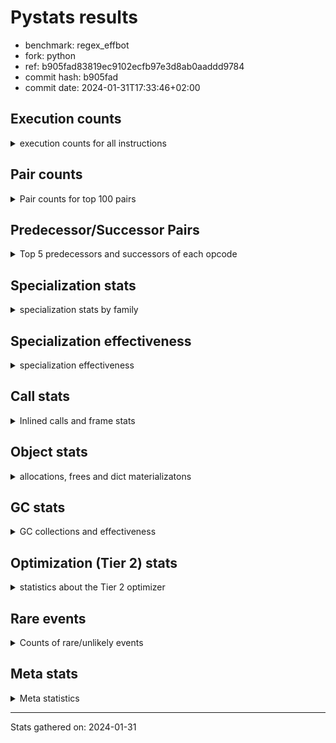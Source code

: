 
# Pystats results

- benchmark: regex_effbot
- fork: python
- ref: b905fad83819ec9102ecfb97e3d8ab0aaddd9784
- commit hash: b905fad
- commit date: 2024-01-31T17:33:46+02:00

## Execution counts

<details>
<summary> execution counts for all instructions </summary>

|Name | Count | Self | Cumulative | Miss ratio | 
|---|---:|---:|---:|---:|
| LOAD_FAST | 5,003,340 | 16.7% | 16.7% |  |
| LOAD_GLOBAL_MODULE | 2,425,280 | 8.1% | 24.9% |  |
| LOAD_GLOBAL_BUILTIN | 2,393,840 | 8.0% | 32.9% |  |
| POP_JUMP_IF_FALSE | 1,969,580 | 6.6% | 39.5% |  |
| LOAD_FAST_LOAD_FAST | 1,925,900 | 6.4% | 45.9% |  |
| STORE_FAST | 1,033,580 | 3.5% | 49.4% |  |
| RESUME_CHECK | 986,380 | 3.3% | 52.7% |  |
| POP_TOP | 973,340 | 3.3% | 55.9% |  |
| RETURN_VALUE | 967,840 | 3.2% | 59.2% |  |
| TO_BOOL_BOOL | 960,320 | 3.2% | 62.4% |  |
| BUILD_TUPLE | 953,520 | 3.2% | 65.6% |  |
| LOAD_ATTR_METHOD_NO_DICT | 953,020 | 3.2% | 68.7% |  |
| CALL_ISINSTANCE | 952,400 | 3.2% | 71.9% |  |
| CALL_TYPE_1 | 941,900 | 3.2% | 75.1% |  |
| LOAD_CONST | 554,900 | 1.9% | 76.9% |  |
| PUSH_NULL | 503,740 | 1.7% | 78.6% |  |
| CALL_PY_EXACT_ARGS | 489,100 | 1.6% | 80.3% |  |
| TO_BOOL_INT | 482,340 | 1.6% | 81.9% |  |
| JUMP_FORWARD | 479,780 | 1.6% | 83.5% |  |
| NOP | 479,740 | 1.6% | 85.1% |  |
| POP_JUMP_IF_NOT_NONE | 478,060 | 1.6% | 86.7% |  |
| CALL | 475,680 | 1.6% | 88.3% |  |
| BINARY_SUBSCR_DICT | 474,560 | 1.6% | 89.9% |  |
| CALL_PY_WITH_DEFAULTS | 471,200 | 1.6% | 91.4% |  |
| CHECK_EXC_MATCH | 471,080 | 1.6% | 93.0% |  |
| POP_EXCEPT | 471,080 | 1.6% | 94.6% |  |
| PUSH_EXC_INFO | 471,080 | 1.6% | 96.2% |  |
| CALL_METHOD_DESCRIPTOR_FAST | 470,780 | 1.6% | 97.8% |  |
| JUMP_BACKWARD | 72,640 | 0.2% | 98.0% |  |
| UNPACK_SEQUENCE_TWO_TUPLE | 60,680 | 0.2% | 98.2% |  |
| STORE_FAST_STORE_FAST | 58,940 | 0.2% | 98.4% |  |
| FOR_ITER_LIST | 56,720 | 0.2% | 98.6% |  |
| LOAD_ATTR_INSTANCE_VALUE | 51,180 | 0.2% | 98.8% |  |
| EXTENDED_ARG | 27,940 | 0.1% | 98.8% |  |
| IS_OP | 21,180 | 0.1% | 98.9% |  |
| BINARY_OP | 19,620 | 0.1% | 99.0% |  |
| STORE_ATTR_INSTANCE_VALUE | 19,420 | 0.1% | 99.1% |  |
| RETURN_CONST | 18,920 | 0.1% | 99.1% |  |
| CONTAINS_OP | 18,760 | 0.1% | 99.2% |  |
| CALL_BUILTIN_O | 16,420 | 0.1% | 99.2% |  |
| BINARY_SUBSCR_LIST_INT | 15,600 | 0.1% | 99.3% | 5.8% |
| COMPARE_OP_STR | 15,060 | 0.1% | 99.3% | 3.6% |
| FOR_ITER_RANGE | 12,620 | 0.0% | 99.4% |  |
| BINARY_OP_ADD_INT | 12,420 | 0.0% | 99.4% |  |
| CALL_LEN | 12,060 | 0.0% | 99.5% |  |
| POP_JUMP_IF_TRUE | 12,020 | 0.0% | 99.5% |  |
| CALL_LIST_APPEND | 10,220 | 0.0% | 99.5% |  |
| CALL_BOUND_METHOD_EXACT_ARGS | 9,260 | 0.0% | 99.6% |  |
| BINARY_SUBSCR_STR_INT | 9,080 | 0.0% | 99.6% | 3.7% |
| LOAD_ATTR_METHOD_WITH_VALUES | 8,460 | 0.0% | 99.6% |  |
| LOAD_ATTR | 7,780 | 0.0% | 99.6% |  |
| INTERPRETER_EXIT | 7,620 | 0.0% | 99.7% |  |
| BINARY_SUBSCR_TUPLE_INT | 6,900 | 0.0% | 99.7% |  |
| GET_ITER | 6,500 | 0.0% | 99.7% |  |
| STORE_SUBSCR | 6,080 | 0.0% | 99.7% |  |
| FOR_ITER | 5,440 | 0.0% | 99.8% |  |
| BINARY_SUBSCR_GETITEM | 5,180 | 0.0% | 99.8% |  |
| COMPARE_OP_INT | 5,060 | 0.0% | 99.8% |  |
| BINARY_OP_ADD_UNICODE | 5,040 | 0.0% | 99.8% |  |
| BUILD_LIST | 5,000 | 0.0% | 99.8% |  |
| BINARY_OP_SUBTRACT_INT | 4,640 | 0.0% | 99.8% |  |
| COPY | 3,740 | 0.0% | 99.9% |  |
| LOAD_DEREF | 3,320 | 0.0% | 99.9% |  |
| CALL_BUILTIN_FAST_WITH_KEYWORDS | 3,260 | 0.0% | 99.9% |  |
| COPY_FREE_VARS | 3,020 | 0.0% | 99.9% |  |
| TO_BOOL_LIST | 2,600 | 0.0% | 99.9% | 13.8% |
| TO_BOOL | 2,420 | 0.0% | 99.9% |  |
| POP_JUMP_IF_NONE | 2,400 | 0.0% | 99.9% |  |
| COMPARE_OP | 2,000 | 0.0% | 99.9% |  |
| LOAD_ATTR_MODULE | 2,000 | 0.0% | 99.9% |  |
| STORE_SUBSCR_LIST_INT | 1,820 | 0.0% | 99.9% |  |
| BINARY_SUBSCR | 1,480 | 0.0% | 99.9% |  |
| CALL_BUILTIN_CLASS | 1,420 | 0.0% | 99.9% |  |
| TO_BOOL_STR | 1,340 | 0.0% | 99.9% | 9.0% |
| STORE_FAST_LOAD_FAST | 1,340 | 0.0% | 99.9% |  |
| TO_BOOL_NONE | 1,300 | 0.0% | 100.0% |  |
| LOAD_GLOBAL | 1,180 | 0.0% | 100.0% |  |
| UNARY_NOT | 1,140 | 0.0% | 100.0% |  |
| EXIT_INIT_CHECK | 1,080 | 0.0% | 100.0% |  |
| CALL_ALLOC_AND_ENTER_INIT | 1,080 | 0.0% | 100.0% |  |
| LOAD_ATTR_PROPERTY | 920 | 0.0% | 100.0% |  |
| UNPACK_SEQUENCE_TUPLE | 820 | 0.0% | 100.0% |  |
| BUILD_SLICE | 740 | 0.0% | 100.0% |  |
| BUILD_MAP | 700 | 0.0% | 100.0% |  |
| LOAD_ATTR_NONDESCRIPTOR_WITH_VALUES | 680 | 0.0% | 100.0% |  |
| LOAD_ATTR_SLOT | 680 | 0.0% | 100.0% |  |
| STORE_SUBSCR_DICT | 680 | 0.0% | 100.0% |  |
| BINARY_OP_MULTIPLY_INT | 640 | 0.0% | 100.0% |  |
| BINARY_SLICE | 440 | 0.0% | 100.0% |  |
| CALL_METHOD_DESCRIPTOR_NOARGS | 340 | 0.0% | 100.0% |  |
| CALL_TUPLE_1 | 340 | 0.0% | 100.0% |  |
| FOR_ITER_TUPLE | 280 | 0.0% | 100.0% |  |
| CALL_METHOD_DESCRIPTOR_O | 260 | 0.0% | 100.0% |  |
| DELETE_SUBSCR | 240 | 0.0% | 100.0% |  |
| UNARY_INVERT | 200 | 0.0% | 100.0% |  |
| RESUME | 180 | 0.0% | 100.0% |  |
| CALL_BUILTIN_FAST | 160 | 0.0% | 100.0% | 100.0% |
| CALL_FUNCTION_EX | 160 | 0.0% | 100.0% |  |
| MAKE_FUNCTION | 140 | 0.0% | 100.0% |  |
| MAKE_CELL | 140 | 0.0% | 100.0% |  |
| MAP_ADD | 140 | 0.0% | 100.0% |  |
| SET_FUNCTION_ATTRIBUTE | 140 | 0.0% | 100.0% |  |
| STORE_DEREF | 140 | 0.0% | 100.0% |  |
| CALL_INTRINSIC_1 | 80 | 0.0% | 100.0% |  |
| LIST_EXTEND | 80 | 0.0% | 100.0% |  |
| UNPACK_SEQUENCE | 80 | 0.0% | 100.0% |  |
| STORE_SLICE | 60 | 0.0% | 100.0% |  |
| LOAD_FAST_CHECK | 60 | 0.0% | 100.0% |  |
| BINARY_OP_SUBTRACT_FLOAT | 60 | 0.0% | 100.0% |  |
| SWAP | 40 | 0.0% | 100.0% |  |
| BINARY_OP_INPLACE_ADD_UNICODE | 20 | 0.0% | 100.0% |  |
| LOAD_FAST_AND_CLEAR | 20 | 0.0% | 100.0% |  |
| STORE_ATTR | 20 | 0.0% | 100.0% |  |


</details>

## Pair counts

<details>
<summary> Pair counts for top 100 pairs </summary>

|Pair | Count | Self | Cumulative | 
|---|---:|---:|---:|
| LOAD_GLOBAL_BUILTIN LOAD_FAST | 1,905,480 | 6.4% | 6.4% |
| POP_JUMP_IF_FALSE LOAD_FAST | 1,011,400 | 3.4% | 9.8% |
| LOAD_FAST LOAD_GLOBAL_MODULE | 982,620 | 3.3% | 13.0% |
| TO_BOOL_BOOL POP_JUMP_IF_FALSE | 957,740 | 3.2% | 16.3% |
| CALL_ISINSTANCE TO_BOOL_BOOL | 951,380 | 3.2% | 19.4% |
| LOAD_ATTR_METHOD_NO_DICT LOAD_FAST | 947,780 | 3.2% | 22.6% |
| LOAD_FAST_LOAD_FAST BUILD_TUPLE | 944,900 | 3.2% | 25.8% |
| LOAD_FAST CALL_TYPE_1 | 941,900 | 3.2% | 28.9% |
| CALL_TYPE_1 LOAD_FAST_LOAD_FAST | 941,560 | 3.2% | 32.1% |
| LOAD_GLOBAL_MODULE CALL_ISINSTANCE | 941,560 | 3.2% | 35.2% |
| STORE_FAST LOAD_FAST | 515,180 | 1.7% | 36.9% |
| LOAD_FAST LOAD_CONST | 508,120 | 1.7% | 38.6% |
| LOAD_FAST PUSH_NULL | 500,360 | 1.7% | 40.3% |
| CALL_PY_EXACT_ARGS RESUME_CHECK | 486,460 | 1.6% | 41.9% |
| RESUME_CHECK LOAD_GLOBAL_BUILTIN | 485,900 | 1.6% | 43.6% |
| LOAD_FAST POP_JUMP_IF_NOT_NONE | 477,980 | 1.6% | 45.2% |
| TO_BOOL_INT POP_JUMP_IF_FALSE | 477,900 | 1.6% | 46.8% |
| STORE_FAST LOAD_GLOBAL_MODULE | 477,100 | 1.6% | 48.4% |
| LOAD_FAST RETURN_VALUE | 477,040 | 1.6% | 50.0% |
| RESUME_CHECK LOAD_GLOBAL_MODULE | 475,560 | 1.6% | 51.6% |
| LOAD_FAST TO_BOOL_INT | 475,420 | 1.6% | 53.1% |
| LOAD_GLOBAL_MODULE LOAD_FAST_LOAD_FAST | 475,140 | 1.6% | 54.7% |
| RETURN_VALUE POP_TOP | 473,740 | 1.6% | 56.3% |
| LOAD_FAST_LOAD_FAST CALL_PY_EXACT_ARGS | 472,780 | 1.6% | 57.9% |
| LOAD_FAST CALL | 472,520 | 1.6% | 59.5% |
| JUMP_FORWARD LOAD_GLOBAL_BUILTIN | 472,140 | 1.6% | 61.1% |
| PUSH_NULL LOAD_FAST_LOAD_FAST | 472,080 | 1.6% | 62.6% |
| POP_JUMP_IF_FALSE POP_TOP | 471,940 | 1.6% | 64.2% |
| POP_JUMP_IF_FALSE NOP | 471,300 | 1.6% | 65.8% |
| BUILD_TUPLE STORE_FAST | 471,260 | 1.6% | 67.4% |
| CALL_PY_WITH_DEFAULTS RESUME_CHECK | 471,200 | 1.6% | 69.0% |
| CHECK_EXC_MATCH POP_JUMP_IF_FALSE | 471,080 | 1.6% | 70.5% |
| PUSH_EXC_INFO LOAD_GLOBAL_BUILTIN | 471,080 | 1.6% | 72.1% |
| LOAD_GLOBAL_BUILTIN CHECK_EXC_MATCH | 471,080 | 1.6% | 73.7% |
| NOP LOAD_GLOBAL_MODULE | 470,820 | 1.6% | 75.3% |
| BUILD_TUPLE BINARY_SUBSCR_DICT | 470,820 | 1.6% | 76.8% |
| LOAD_GLOBAL_MODULE LOAD_GLOBAL_BUILTIN | 470,820 | 1.6% | 78.4% |
| POP_JUMP_IF_NOT_NONE LOAD_GLOBAL_BUILTIN | 470,800 | 1.6% | 80.0% |
| CALL_METHOD_DESCRIPTOR_FAST STORE_FAST | 470,780 | 1.6% | 81.6% |
| LOAD_GLOBAL_MODULE LOAD_ATTR_METHOD_NO_DICT | 470,780 | 1.6% | 83.1% |
| POP_EXCEPT JUMP_FORWARD | 470,740 | 1.6% | 84.7% |
| POP_TOP POP_EXCEPT | 470,740 | 1.6% | 86.3% |
| CALL RETURN_VALUE | 470,740 | 1.6% | 87.9% |
| LOAD_CONST CALL_METHOD_DESCRIPTOR_FAST | 470,740 | 1.6% | 89.4% |
| BINARY_SUBSCR_DICT PUSH_EXC_INFO | 470,740 | 1.6% | 91.0% |
| RETURN_VALUE LOAD_ATTR_METHOD_NO_DICT | 470,380 | 1.6% | 92.6% |
| LOAD_FAST_LOAD_FAST CALL_PY_WITH_DEFAULTS | 470,340 | 1.6% | 94.2% |
| POP_TOP LOAD_FAST | 443,260 | 1.5% | 95.6% |
| UNPACK_SEQUENCE_TWO_TUPLE STORE_FAST_STORE_FAST | 57,180 | 0.2% | 95.8% |
| STORE_FAST_STORE_FAST LOAD_FAST | 53,780 | 0.2% | 96.0% |
| FOR_ITER_LIST UNPACK_SEQUENCE_TWO_TUPLE | 52,240 | 0.2% | 96.2% |
| POP_TOP JUMP_BACKWARD | 50,240 | 0.2% | 96.4% |
| JUMP_BACKWARD FOR_ITER_LIST | 49,640 | 0.2% | 96.5% |
| LOAD_FAST LOAD_ATTR_INSTANCE_VALUE | 45,900 | 0.2% | 96.7% |
| LOAD_GLOBAL_MODULE IS_OP | 20,400 | 0.1% | 96.7% |
| RESUME_CHECK LOAD_FAST | 18,460 | 0.1% | 96.8% |
| IS_OP POP_JUMP_IF_FALSE | 17,940 | 0.1% | 96.9% |
| LOAD_ATTR_INSTANCE_VALUE LOAD_FAST | 15,800 | 0.1% | 96.9% |
| PUSH_NULL LOAD_FAST | 14,720 | 0.0% | 97.0% |
| CONTAINS_OP POP_JUMP_IF_FALSE | 14,260 | 0.0% | 97.0% |
| LOAD_ATTR_INSTANCE_VALUE STORE_FAST | 14,080 | 0.0% | 97.1% |
| COMPARE_OP_STR POP_JUMP_IF_FALSE | 13,700 | 0.0% | 97.1% |
| CALL_BUILTIN_O POP_TOP | 13,600 | 0.0% | 97.2% |
| RETURN_CONST POP_TOP | 13,120 | 0.0% | 97.2% |
| LOAD_CONST COMPARE_OP_STR | 12,680 | 0.0% | 97.2% |
| LOAD_CONST BINARY_OP_ADD_INT | 11,520 | 0.0% | 97.3% |
| JUMP_BACKWARD FOR_ITER_RANGE | 11,320 | 0.0% | 97.3% |
| FOR_ITER_RANGE STORE_FAST | 11,320 | 0.0% | 97.4% |
| LOAD_FAST BINARY_SUBSCR_LIST_INT | 11,300 | 0.0% | 97.4% |
| STORE_FAST LOAD_CONST | 11,180 | 0.0% | 97.4% |
| LOAD_GLOBAL_MODULE CONTAINS_OP | 10,640 | 0.0% | 97.5% |
| LOAD_FAST LOAD_GLOBAL_BUILTIN | 10,500 | 0.0% | 97.5% |
| LOAD_FAST STORE_ATTR_INSTANCE_VALUE | 10,340 | 0.0% | 97.5% |
| LOAD_CONST LOAD_FAST | 9,980 | 0.0% | 97.6% |
| LOAD_GLOBAL_BUILTIN CALL_ISINSTANCE | 9,480 | 0.0% | 97.6% |
| LOAD_FAST CALL_BUILTIN_O | 9,440 | 0.0% | 97.6% |
| CALL_BOUND_METHOD_EXACT_ARGS RESUME_CHECK | 9,260 | 0.0% | 97.7% |
| LOAD_FAST_LOAD_FAST STORE_ATTR_INSTANCE_VALUE | 8,740 | 0.0% | 97.7% |
| LOAD_GLOBAL_MODULE LOAD_FAST | 8,740 | 0.0% | 97.7% |
| CACHE RESUME_CHECK | 8,500 | 0.0% | 97.8% |
| NOP LOAD_FAST | 8,060 | 0.0% | 97.8% |
| BINARY_SUBSCR_LIST_INT RETURN_VALUE | 7,960 | 0.0% | 97.8% |
| LOAD_FAST LOAD_ATTR_METHOD_WITH_VALUES | 7,940 | 0.0% | 97.8% |
| LOAD_ATTR_METHOD_WITH_VALUES CALL_PY_EXACT_ARGS | 7,820 | 0.0% | 97.9% |
| EXTENDED_ARG JUMP_BACKWARD | 7,800 | 0.0% | 97.9% |
| STORE_FAST LOAD_FAST_LOAD_FAST | 7,760 | 0.0% | 97.9% |
| LOAD_GLOBAL_MODULE BINARY_OP | 7,580 | 0.0% | 97.9% |
| LOAD_FAST LOAD_FAST | 7,440 | 0.0% | 98.0% |
| JUMP_BACKWARD EXTENDED_ARG | 7,060 | 0.0% | 98.0% |
| STORE_FAST NOP | 7,020 | 0.0% | 98.0% |
| LOAD_FAST LOAD_ATTR | 6,980 | 0.0% | 98.0% |
| LOAD_CONST BINARY_SUBSCR_TUPLE_INT | 6,880 | 0.0% | 98.1% |
| PUSH_NULL LOAD_CONST | 6,640 | 0.0% | 98.1% |
| LOAD_CONST STORE_FAST | 6,620 | 0.0% | 98.1% |
| STORE_ATTR_INSTANCE_VALUE RETURN_CONST | 6,460 | 0.0% | 98.1% |
| BINARY_OP TO_BOOL_INT | 6,420 | 0.0% | 98.1% |
| LOAD_FAST CALL_LEN | 6,340 | 0.0% | 98.2% |
| LOAD_FAST BINARY_OP | 6,260 | 0.0% | 98.2% |
| RETURN_VALUE INTERPRETER_EXIT | 6,180 | 0.0% | 98.2% |
| BINARY_OP_ADD_INT STORE_FAST | 6,180 | 0.0% | 98.2% |


</details>

## Predecessor/Successor Pairs

<details>
<summary> Top 5 predecessors and successors of each opcode </summary>

### BINARY_SLICE

<details>
<summary> Successors and predecessors for BINARY_SLICE </summary>

|Predecessors | Count | Percentage | 
|---|---:|---:|
| LOAD_CONST | 440 | 100.0% |

|Successors | Count | Percentage | 
|---|---:|---:|
| STORE_FAST | 420 | 95.5% |
| CALL | 20 | 4.5% |


</details>

### STORE_SLICE

<details>
<summary> Successors and predecessors for STORE_SLICE </summary>

|Predecessors | Count | Percentage | 
|---|---:|---:|
| BINARY_OP_ADD_INT | 60 | 100.0% |

|Successors | Count | Percentage | 
|---|---:|---:|
| JUMP_BACKWARD | 60 | 100.0% |


</details>

### CACHE

<details>
<summary> Successors and predecessors for CACHE </summary>

|Successors | Count | Percentage | 
|---|---:|---:|
| RESUME_CHECK | 8,500 | 100.0% |


</details>

### BINARY_OP_INPLACE_ADD_UNICODE

<details>
<summary> Successors and predecessors for BINARY_OP_INPLACE_ADD_UNICODE </summary>

|Predecessors | Count | Percentage | 
|---|---:|---:|
| BINARY_SUBSCR_STR_INT | 20 | 100.0% |

|Successors | Count | Percentage | 
|---|---:|---:|
| LOAD_FAST | 20 | 100.0% |


</details>

### BINARY_SUBSCR

<details>
<summary> Successors and predecessors for BINARY_SUBSCR </summary>

|Predecessors | Count | Percentage | 
|---|---:|---:|
| BUILD_SLICE | 740 | 50.0% |
| LOAD_FAST | 480 | 32.4% |
| LOAD_CONST | 160 | 10.8% |
| LOAD_FAST_LOAD_FAST | 80 | 5.4% |
| BINARY_SUBSCR | 20 | 1.4% |

|Successors | Count | Percentage | 
|---|---:|---:|
| GET_ITER | 740 | 50.0% |
| CALL_ALLOC_AND_ENTER_INIT | 400 | 27.0% |
| LOAD_ATTR_METHOD_WITH_VALUES | 120 | 8.1% |
| STORE_FAST | 40 | 2.7% |
| BINARY_SUBSCR_LIST_INT | 40 | 2.7% |


</details>

### CHECK_EXC_MATCH

<details>
<summary> Successors and predecessors for CHECK_EXC_MATCH </summary>

|Predecessors | Count | Percentage | 
|---|---:|---:|
| LOAD_GLOBAL_BUILTIN | 471,080 | 100.0% |

|Successors | Count | Percentage | 
|---|---:|---:|
| POP_JUMP_IF_FALSE | 471,080 | 100.0% |


</details>

### DELETE_SUBSCR

<details>
<summary> Successors and predecessors for DELETE_SUBSCR </summary>

|Predecessors | Count | Percentage | 
|---|---:|---:|
| LOAD_CONST | 120 | 50.0% |
| LOAD_FAST | 120 | 50.0% |

|Successors | Count | Percentage | 
|---|---:|---:|
| JUMP_BACKWARD | 120 | 50.0% |
| RETURN_CONST | 120 | 50.0% |


</details>

### EXIT_INIT_CHECK

<details>
<summary> Successors and predecessors for EXIT_INIT_CHECK </summary>

|Predecessors | Count | Percentage | 
|---|---:|---:|
| RETURN_CONST | 1,080 | 100.0% |

|Successors | Count | Percentage | 
|---|---:|---:|
| RETURN_VALUE | 1,080 | 100.0% |


</details>

### GET_ITER

<details>
<summary> Successors and predecessors for GET_ITER </summary>

|Predecessors | Count | Percentage | 
|---|---:|---:|
| LOAD_FAST | 2,980 | 45.8% |
| LOAD_ATTR_INSTANCE_VALUE | 1,900 | 29.2% |
| BINARY_SUBSCR | 740 | 11.4% |
| CALL_METHOD_DESCRIPTOR_NOARGS | 340 | 5.2% |
| BINARY_SUBSCR_TUPLE_INT | 300 | 4.6% |

|Successors | Count | Percentage | 
|---|---:|---:|
| EXTENDED_ARG | 2,540 | 39.1% |
| FOR_ITER_LIST | 1,900 | 29.2% |
| FOR_ITER_RANGE | 1,260 | 19.4% |
| FOR_ITER | 780 | 12.0% |
| LOAD_FAST_AND_CLEAR | 20 | 0.3% |


</details>

### INTERPRETER_EXIT

<details>
<summary> Successors and predecessors for INTERPRETER_EXIT </summary>

|Predecessors | Count | Percentage | 
|---|---:|---:|
| RETURN_VALUE | 6,180 | 81.1% |
| RETURN_CONST | 1,440 | 18.9% |


</details>

### MAKE_FUNCTION

<details>
<summary> Successors and predecessors for MAKE_FUNCTION </summary>

|Predecessors | Count | Percentage | 
|---|---:|---:|
| LOAD_CONST | 140 | 100.0% |

|Successors | Count | Percentage | 
|---|---:|---:|
| SET_FUNCTION_ATTRIBUTE | 140 | 100.0% |


</details>

### NOP

<details>
<summary> Successors and predecessors for NOP </summary>

|Predecessors | Count | Percentage | 
|---|---:|---:|
| POP_JUMP_IF_FALSE | 471,300 | 98.2% |
| STORE_FAST | 7,020 | 1.5% |
| NOP | 460 | 0.1% |
| STORE_FAST_STORE_FAST | 460 | 0.1% |
| RESUME_CHECK | 240 | 0.1% |

|Successors | Count | Percentage | 
|---|---:|---:|
| LOAD_GLOBAL_MODULE | 470,820 | 98.1% |
| LOAD_FAST | 8,060 | 1.7% |
| NOP | 460 | 0.1% |
| LOAD_CONST | 180 | 0.0% |
| BUILD_LIST | 120 | 0.0% |


</details>

### POP_EXCEPT

<details>
<summary> Successors and predecessors for POP_EXCEPT </summary>

|Predecessors | Count | Percentage | 
|---|---:|---:|
| POP_TOP | 470,740 | 99.9% |
| STORE_ATTR_INSTANCE_VALUE | 340 | 0.1% |

|Successors | Count | Percentage | 
|---|---:|---:|
| JUMP_FORWARD | 470,740 | 99.9% |
| RETURN_CONST | 340 | 0.1% |


</details>

### POP_TOP

<details>
<summary> Successors and predecessors for POP_TOP </summary>

|Predecessors | Count | Percentage | 
|---|---:|---:|
| RETURN_VALUE | 473,740 | 48.7% |
| POP_JUMP_IF_FALSE | 471,940 | 48.5% |
| CALL_BUILTIN_O | 13,600 | 1.4% |
| RETURN_CONST | 13,120 | 1.3% |
| POP_JUMP_IF_TRUE | 500 | 0.1% |

|Successors | Count | Percentage | 
|---|---:|---:|
| POP_EXCEPT | 470,740 | 48.4% |
| LOAD_FAST | 443,260 | 45.5% |
| JUMP_BACKWARD | 50,240 | 5.2% |
| EXTENDED_ARG | 3,220 | 0.3% |
| JUMP_FORWARD | 1,680 | 0.2% |


</details>

### PUSH_EXC_INFO

<details>
<summary> Successors and predecessors for PUSH_EXC_INFO </summary>

|Predecessors | Count | Percentage | 
|---|---:|---:|
| BINARY_SUBSCR_DICT | 470,740 | 99.9% |
| BINARY_SUBSCR_STR_INT | 340 | 0.1% |

|Successors | Count | Percentage | 
|---|---:|---:|
| LOAD_GLOBAL_BUILTIN | 471,080 | 100.0% |


</details>

### PUSH_NULL

<details>
<summary> Successors and predecessors for PUSH_NULL </summary>

|Predecessors | Count | Percentage | 
|---|---:|---:|
| LOAD_FAST | 500,360 | 99.3% |
| LOAD_ATTR_MODULE | 1,940 | 0.4% |
| STORE_FAST_LOAD_FAST | 1,200 | 0.2% |
| LOAD_DEREF | 160 | 0.0% |
| LOAD_ATTR | 80 | 0.0% |

|Successors | Count | Percentage | 
|---|---:|---:|
| LOAD_FAST_LOAD_FAST | 472,080 | 93.7% |
| LOAD_FAST | 14,720 | 2.9% |
| LOAD_CONST | 6,640 | 1.3% |
| LOAD_GLOBAL_MODULE | 5,840 | 1.2% |
| CALL_BOUND_METHOD_EXACT_ARGS | 4,120 | 0.8% |


</details>

### RETURN_VALUE

<details>
<summary> Successors and predecessors for RETURN_VALUE </summary>

|Predecessors | Count | Percentage | 
|---|---:|---:|
| LOAD_FAST | 477,040 | 49.3% |
| CALL | 470,740 | 48.6% |
| BINARY_SUBSCR_LIST_INT | 7,960 | 0.8% |
| CALL_LEN | 3,680 | 0.4% |
| RETURN_VALUE | 1,660 | 0.2% |

|Successors | Count | Percentage | 
|---|---:|---:|
| POP_TOP | 473,740 | 48.9% |
| LOAD_ATTR_METHOD_NO_DICT | 470,380 | 48.6% |
| INTERPRETER_EXIT | 6,180 | 0.6% |
| UNPACK_SEQUENCE_TWO_TUPLE | 4,840 | 0.5% |
| STORE_FAST | 4,760 | 0.5% |


</details>

### STORE_SUBSCR

<details>
<summary> Successors and predecessors for STORE_SUBSCR </summary>

|Predecessors | Count | Percentage | 
|---|---:|---:|
| LOAD_FAST_LOAD_FAST | 5,180 | 85.2% |
| LOAD_FAST | 460 | 7.6% |
| LOAD_CONST | 400 | 6.6% |
| STORE_SUBSCR | 40 | 0.7% |

|Successors | Count | Percentage | 
|---|---:|---:|
| JUMP_BACKWARD | 4,960 | 81.6% |
| RETURN_CONST | 460 | 7.6% |
| EXTENDED_ARG | 400 | 6.6% |
| JUMP_FORWARD | 220 | 3.6% |
| STORE_SUBSCR | 40 | 0.7% |


</details>

### TO_BOOL

<details>
<summary> Successors and predecessors for TO_BOOL </summary>

|Predecessors | Count | Percentage | 
|---|---:|---:|
| LOAD_FAST | 1,520 | 62.8% |
| BINARY_OP | 360 | 14.9% |
| LOAD_ATTR | 340 | 14.0% |
| TO_BOOL | 80 | 3.3% |
| LOAD_GLOBAL | 40 | 1.7% |

|Successors | Count | Percentage | 
|---|---:|---:|
| POP_JUMP_IF_FALSE | 1,580 | 65.3% |
| POP_JUMP_IF_TRUE | 640 | 26.4% |
| TO_BOOL | 80 | 3.3% |
| TO_BOOL_INT | 60 | 2.5% |
| TO_BOOL_BOOL | 40 | 1.7% |


</details>

### UNARY_INVERT

<details>
<summary> Successors and predecessors for UNARY_INVERT </summary>

|Predecessors | Count | Percentage | 
|---|---:|---:|
| LOAD_FAST | 200 | 100.0% |

|Successors | Count | Percentage | 
|---|---:|---:|
| BINARY_OP | 200 | 100.0% |


</details>

### UNARY_NOT

<details>
<summary> Successors and predecessors for UNARY_NOT </summary>

|Predecessors | Count | Percentage | 
|---|---:|---:|
| TO_BOOL_INT | 740 | 64.9% |
| TO_BOOL_LIST | 400 | 35.1% |

|Successors | Count | Percentage | 
|---|---:|---:|
| COPY | 740 | 64.9% |
| CALL_PY_EXACT_ARGS | 400 | 35.1% |


</details>

### BINARY_OP

<details>
<summary> Successors and predecessors for BINARY_OP </summary>

|Predecessors | Count | Percentage | 
|---|---:|---:|
| LOAD_GLOBAL_MODULE | 7,580 | 38.6% |
| LOAD_FAST | 6,260 | 31.9% |
| BINARY_OP | 2,880 | 14.7% |
| LOAD_FAST_LOAD_FAST | 1,000 | 5.1% |
| LOAD_CONST | 880 | 4.5% |

|Successors | Count | Percentage | 
|---|---:|---:|
| TO_BOOL_INT | 6,420 | 32.7% |
| LOAD_CONST | 3,700 | 18.9% |
| BINARY_OP_ADD_UNICODE | 2,940 | 15.0% |
| BINARY_OP | 2,880 | 14.7% |
| STORE_FAST | 1,520 | 7.7% |


</details>

### BUILD_LIST

<details>
<summary> Successors and predecessors for BUILD_LIST </summary>

|Predecessors | Count | Percentage | 
|---|---:|---:|
| RESUME_CHECK | 1,300 | 26.0% |
| STORE_FAST | 1,080 | 21.6% |
| POP_JUMP_IF_NOT_NONE | 860 | 17.2% |
| LOAD_CONST | 780 | 15.6% |
| POP_JUMP_IF_FALSE | 400 | 8.0% |

|Successors | Count | Percentage | 
|---|---:|---:|
| STORE_FAST | 3,980 | 79.6% |
| LOAD_FAST | 680 | 13.6% |
| STORE_DEREF | 140 | 2.8% |
| LOAD_GLOBAL_BUILTIN | 100 | 2.0% |
| LOAD_DEREF | 80 | 1.6% |


</details>

### BUILD_MAP

<details>
<summary> Successors and predecessors for BUILD_MAP </summary>

|Predecessors | Count | Percentage | 
|---|---:|---:|
| STORE_ATTR_INSTANCE_VALUE | 680 | 97.1% |
| SWAP | 20 | 2.9% |

|Successors | Count | Percentage | 
|---|---:|---:|
| LOAD_FAST | 680 | 97.1% |
| SWAP | 20 | 2.9% |


</details>

### BUILD_SLICE

<details>
<summary> Successors and predecessors for BUILD_SLICE </summary>

|Predecessors | Count | Percentage | 
|---|---:|---:|
| LOAD_CONST | 740 | 100.0% |

|Successors | Count | Percentage | 
|---|---:|---:|
| BINARY_SUBSCR | 740 | 100.0% |


</details>

### BUILD_TUPLE

<details>
<summary> Successors and predecessors for BUILD_TUPLE </summary>

|Predecessors | Count | Percentage | 
|---|---:|---:|
| LOAD_FAST_LOAD_FAST | 944,900 | 99.1% |
| CALL_BUILTIN_O | 2,820 | 0.3% |
| LOAD_FAST | 1,860 | 0.2% |
| BUILD_TUPLE | 1,220 | 0.1% |
| CALL_BUILTIN_FAST_WITH_KEYWORDS | 1,160 | 0.1% |

|Successors | Count | Percentage | 
|---|---:|---:|
| STORE_FAST | 471,260 | 49.4% |
| BINARY_SUBSCR_DICT | 470,820 | 49.4% |
| CALL_LIST_APPEND | 3,700 | 0.4% |
| CALL_BOUND_METHOD_EXACT_ARGS | 2,920 | 0.3% |
| LOAD_FAST | 1,560 | 0.2% |


</details>

### CALL

<details>
<summary> Successors and predecessors for CALL </summary>

|Predecessors | Count | Percentage | 
|---|---:|---:|
| LOAD_FAST | 472,520 | 99.3% |
| BINARY_OP | 780 | 0.2% |
| LOAD_CONST | 640 | 0.1% |
| CALL | 480 | 0.1% |
| LOAD_FAST_LOAD_FAST | 440 | 0.1% |

|Successors | Count | Percentage | 
|---|---:|---:|
| RETURN_VALUE | 470,740 | 99.0% |
| STORE_FAST | 2,220 | 0.5% |
| RESUME_CHECK | 620 | 0.1% |
| CALL | 480 | 0.1% |
| CALL_PY_EXACT_ARGS | 460 | 0.1% |


</details>

### CALL_FUNCTION_EX

<details>
<summary> Successors and predecessors for CALL_FUNCTION_EX </summary>

|Predecessors | Count | Percentage | 
|---|---:|---:|
| CALL_INTRINSIC_1 | 80 | 50.0% |
| LOAD_FAST | 80 | 50.0% |

|Successors | Count | Percentage | 
|---|---:|---:|
| COPY_FREE_VARS | 80 | 50.0% |
| RESUME_CHECK | 60 | 37.5% |
| RESUME | 20 | 12.5% |


</details>

### CALL_INTRINSIC_1

<details>
<summary> Successors and predecessors for CALL_INTRINSIC_1 </summary>

|Predecessors | Count | Percentage | 
|---|---:|---:|
| LIST_EXTEND | 80 | 100.0% |

|Successors | Count | Percentage | 
|---|---:|---:|
| CALL_FUNCTION_EX | 80 | 100.0% |


</details>

### COMPARE_OP

<details>
<summary> Successors and predecessors for COMPARE_OP </summary>

|Predecessors | Count | Percentage | 
|---|---:|---:|
| LOAD_GLOBAL_MODULE | 1,560 | 78.0% |
| LOAD_FAST | 240 | 12.0% |
| COMPARE_OP | 100 | 5.0% |
| LOAD_ATTR | 40 | 2.0% |
| LOAD_ATTR_INSTANCE_VALUE | 40 | 2.0% |

|Successors | Count | Percentage | 
|---|---:|---:|
| POP_JUMP_IF_FALSE | 1,400 | 70.0% |
| POP_JUMP_IF_TRUE | 480 | 24.0% |
| COMPARE_OP | 100 | 5.0% |
| COPY | 20 | 1.0% |


</details>

### CONTAINS_OP

<details>
<summary> Successors and predecessors for CONTAINS_OP </summary>

|Predecessors | Count | Percentage | 
|---|---:|---:|
| LOAD_GLOBAL_MODULE | 10,640 | 56.7% |
| LOAD_FAST_LOAD_FAST | 4,240 | 22.6% |
| LOAD_CONST | 3,860 | 20.6% |
| LOAD_GLOBAL | 20 | 0.1% |

|Successors | Count | Percentage | 
|---|---:|---:|
| POP_JUMP_IF_FALSE | 14,260 | 76.0% |
| EXTENDED_ARG | 4,180 | 22.3% |
| RETURN_VALUE | 320 | 1.7% |


</details>

### COPY

<details>
<summary> Successors and predecessors for COPY </summary>

|Predecessors | Count | Percentage | 
|---|---:|---:|
| LOAD_ATTR_INSTANCE_VALUE | 1,340 | 35.8% |
| LOAD_CONST | 1,160 | 31.0% |
| UNARY_NOT | 740 | 19.8% |
| BINARY_OP | 220 | 5.9% |
| LOAD_FAST | 220 | 5.9% |

|Successors | Count | Percentage | 
|---|---:|---:|
| TO_BOOL_STR | 1,340 | 35.8% |
| STORE_FAST_STORE_FAST | 1,160 | 31.0% |
| TO_BOOL_BOOL | 780 | 20.9% |
| TO_BOOL_INT | 440 | 11.8% |
| TO_BOOL | 20 | 0.5% |


</details>

### COPY_FREE_VARS

<details>
<summary> Successors and predecessors for COPY_FREE_VARS </summary>

|Predecessors | Count | Percentage | 
|---|---:|---:|
| CALL_PY_EXACT_ARGS | 2,520 | 83.4% |
| CALL | 420 | 13.9% |
| CALL_FUNCTION_EX | 80 | 2.6% |

|Successors | Count | Percentage | 
|---|---:|---:|
| RESUME_CHECK | 2,980 | 98.7% |
| RESUME | 40 | 1.3% |


</details>

### EXTENDED_ARG

<details>
<summary> Successors and predecessors for EXTENDED_ARG </summary>

|Predecessors | Count | Percentage | 
|---|---:|---:|
| JUMP_BACKWARD | 7,060 | 25.3% |
| CONTAINS_OP | 4,180 | 15.0% |
| JUMP_FORWARD | 4,040 | 14.5% |
| POP_TOP | 3,220 | 11.5% |
| STORE_FAST | 3,160 | 11.3% |

|Successors | Count | Percentage | 
|---|---:|---:|
| JUMP_BACKWARD | 7,800 | 27.9% |
| POP_JUMP_IF_FALSE | 6,020 | 21.5% |
| FOR_ITER_LIST | 5,140 | 18.4% |
| JUMP_FORWARD | 4,520 | 16.2% |
| FOR_ITER | 4,460 | 16.0% |


</details>

### FOR_ITER

<details>
<summary> Successors and predecessors for FOR_ITER </summary>

|Predecessors | Count | Percentage | 
|---|---:|---:|
| EXTENDED_ARG | 4,460 | 82.0% |
| GET_ITER | 780 | 14.3% |
| JUMP_BACKWARD | 100 | 1.8% |
| FOR_ITER | 80 | 1.5% |
| SWAP | 20 | 0.4% |

|Successors | Count | Percentage | 
|---|---:|---:|
| UNPACK_SEQUENCE_TWO_TUPLE | 3,300 | 60.7% |
| RETURN_CONST | 1,160 | 21.3% |
| LOAD_FAST | 340 | 6.2% |
| LOAD_GLOBAL_MODULE | 340 | 6.2% |
| FOR_ITER | 80 | 1.5% |


</details>

### IS_OP

<details>
<summary> Successors and predecessors for IS_OP </summary>

|Predecessors | Count | Percentage | 
|---|---:|---:|
| LOAD_GLOBAL_MODULE | 20,400 | 96.3% |
| LOAD_FAST | 340 | 1.6% |
| LOAD_GLOBAL_BUILTIN | 340 | 1.6% |
| LOAD_CONST | 60 | 0.3% |
| LOAD_GLOBAL | 40 | 0.2% |

|Successors | Count | Percentage | 
|---|---:|---:|
| POP_JUMP_IF_FALSE | 17,940 | 84.7% |
| POP_JUMP_IF_TRUE | 3,180 | 15.0% |
| COPY | 40 | 0.2% |
| RETURN_VALUE | 20 | 0.1% |


</details>

### JUMP_BACKWARD

<details>
<summary> Successors and predecessors for JUMP_BACKWARD </summary>

|Predecessors | Count | Percentage | 
|---|---:|---:|
| POP_TOP | 50,240 | 69.2% |
| EXTENDED_ARG | 7,800 | 10.7% |
| STORE_SUBSCR | 4,960 | 6.8% |
| CALL_LIST_APPEND | 3,720 | 5.1% |
| POP_JUMP_IF_TRUE | 3,060 | 4.2% |

|Successors | Count | Percentage | 
|---|---:|---:|
| FOR_ITER_LIST | 49,640 | 68.3% |
| FOR_ITER_RANGE | 11,320 | 15.6% |
| EXTENDED_ARG | 7,060 | 9.7% |
| LOAD_FAST | 4,220 | 5.8% |
| FOR_ITER_TUPLE | 240 | 0.3% |


</details>

### JUMP_FORWARD

<details>
<summary> Successors and predecessors for JUMP_FORWARD </summary>

|Predecessors | Count | Percentage | 
|---|---:|---:|
| POP_EXCEPT | 470,740 | 98.1% |
| EXTENDED_ARG | 4,520 | 0.9% |
| POP_TOP | 1,680 | 0.4% |
| STORE_FAST | 1,280 | 0.3% |
| POP_JUMP_IF_TRUE | 560 | 0.1% |

|Successors | Count | Percentage | 
|---|---:|---:|
| LOAD_GLOBAL_BUILTIN | 472,140 | 98.4% |
| EXTENDED_ARG | 4,040 | 0.8% |
| LOAD_FAST | 2,380 | 0.5% |
| LOAD_GLOBAL_MODULE | 740 | 0.2% |
| LOAD_FAST_LOAD_FAST | 360 | 0.1% |


</details>

### LIST_EXTEND

<details>
<summary> Successors and predecessors for LIST_EXTEND </summary>

|Predecessors | Count | Percentage | 
|---|---:|---:|
| LOAD_DEREF | 80 | 100.0% |

|Successors | Count | Percentage | 
|---|---:|---:|
| CALL_INTRINSIC_1 | 80 | 100.0% |


</details>

### LOAD_ATTR

<details>
<summary> Successors and predecessors for LOAD_ATTR </summary>

|Predecessors | Count | Percentage | 
|---|---:|---:|
| LOAD_FAST | 6,980 | 89.7% |
| LOAD_GLOBAL_MODULE | 220 | 2.8% |
| LOAD_ATTR | 180 | 2.3% |
| LOAD_GLOBAL_BUILTIN | 160 | 2.1% |
| LOAD_GLOBAL | 140 | 1.8% |

|Successors | Count | Percentage | 
|---|---:|---:|
| STORE_FAST | 5,900 | 75.8% |
| LOAD_FAST | 580 | 7.5% |
| LOAD_FAST_LOAD_FAST | 380 | 4.9% |
| TO_BOOL | 340 | 4.4% |
| LOAD_ATTR | 180 | 2.3% |


</details>

### LOAD_CONST

<details>
<summary> Successors and predecessors for LOAD_CONST </summary>

|Predecessors | Count | Percentage | 
|---|---:|---:|
| LOAD_FAST | 508,120 | 91.6% |
| STORE_FAST | 11,180 | 2.0% |
| PUSH_NULL | 6,640 | 1.2% |
| BINARY_SUBSCR_STR_INT | 3,860 | 0.7% |
| BINARY_OP | 3,700 | 0.7% |

|Successors | Count | Percentage | 
|---|---:|---:|
| CALL_METHOD_DESCRIPTOR_FAST | 470,740 | 84.8% |
| COMPARE_OP_STR | 12,680 | 2.3% |
| BINARY_OP_ADD_INT | 11,520 | 2.1% |
| LOAD_FAST | 9,980 | 1.8% |
| BINARY_SUBSCR_TUPLE_INT | 6,880 | 1.2% |


</details>

### LOAD_DEREF

<details>
<summary> Successors and predecessors for LOAD_DEREF </summary>

|Predecessors | Count | Percentage | 
|---|---:|---:|
| POP_JUMP_IF_FALSE | 2,940 | 88.6% |
| POP_TOP | 140 | 4.2% |
| NOP | 80 | 2.4% |
| BUILD_LIST | 80 | 2.4% |
| RESUME_CHECK | 60 | 1.8% |

|Successors | Count | Percentage | 
|---|---:|---:|
| LOAD_ATTR_METHOD_NO_DICT | 2,900 | 87.3% |
| PUSH_NULL | 160 | 4.8% |
| RETURN_VALUE | 140 | 4.2% |
| LIST_EXTEND | 80 | 2.4% |
| LOAD_ATTR | 40 | 1.2% |


</details>

### LOAD_FAST

<details>
<summary> Successors and predecessors for LOAD_FAST </summary>

|Predecessors | Count | Percentage | 
|---|---:|---:|
| LOAD_GLOBAL_BUILTIN | 1,905,480 | 38.1% |
| POP_JUMP_IF_FALSE | 1,011,400 | 20.2% |
| LOAD_ATTR_METHOD_NO_DICT | 947,780 | 18.9% |
| STORE_FAST | 515,180 | 10.3% |
| POP_TOP | 443,260 | 8.9% |

|Successors | Count | Percentage | 
|---|---:|---:|
| LOAD_GLOBAL_MODULE | 982,620 | 19.6% |
| CALL_TYPE_1 | 941,900 | 18.8% |
| LOAD_CONST | 508,120 | 10.2% |
| PUSH_NULL | 500,360 | 10.0% |
| POP_JUMP_IF_NOT_NONE | 477,980 | 9.6% |


</details>

### LOAD_FAST_AND_CLEAR

<details>
<summary> Successors and predecessors for LOAD_FAST_AND_CLEAR </summary>

|Predecessors | Count | Percentage | 
|---|---:|---:|
| GET_ITER | 20 | 100.0% |

|Successors | Count | Percentage | 
|---|---:|---:|
| SWAP | 20 | 100.0% |


</details>

### LOAD_FAST_CHECK

<details>
<summary> Successors and predecessors for LOAD_FAST_CHECK </summary>

|Predecessors | Count | Percentage | 
|---|---:|---:|
| POP_JUMP_IF_NOT_NONE | 60 | 100.0% |

|Successors | Count | Percentage | 
|---|---:|---:|
| TO_BOOL_BOOL | 60 | 100.0% |


</details>

### LOAD_FAST_LOAD_FAST

<details>
<summary> Successors and predecessors for LOAD_FAST_LOAD_FAST </summary>

|Predecessors | Count | Percentage | 
|---|---:|---:|
| CALL_TYPE_1 | 941,560 | 48.9% |
| LOAD_GLOBAL_MODULE | 475,140 | 24.7% |
| PUSH_NULL | 472,080 | 24.5% |
| STORE_FAST | 7,760 | 0.4% |
| STORE_ATTR_INSTANCE_VALUE | 5,540 | 0.3% |

|Successors | Count | Percentage | 
|---|---:|---:|
| BUILD_TUPLE | 944,900 | 49.1% |
| CALL_PY_EXACT_ARGS | 472,780 | 24.5% |
| CALL_PY_WITH_DEFAULTS | 470,340 | 24.4% |
| STORE_ATTR_INSTANCE_VALUE | 8,740 | 0.5% |
| STORE_SUBSCR | 5,180 | 0.3% |


</details>

### LOAD_GLOBAL

<details>
<summary> Successors and predecessors for LOAD_GLOBAL </summary>

|Predecessors | Count | Percentage | 
|---|---:|---:|
| RETURN_VALUE | 460 | 39.0% |
| STORE_FAST | 180 | 15.3% |
| LOAD_FAST | 100 | 8.5% |
| RESUME | 80 | 6.8% |
| RESUME_CHECK | 80 | 6.8% |

|Successors | Count | Percentage | 
|---|---:|---:|
| LOAD_CONST | 420 | 35.6% |
| LOAD_GLOBAL_MODULE | 240 | 20.3% |
| LOAD_ATTR | 140 | 11.9% |
| LOAD_FAST | 100 | 8.5% |
| LOAD_GLOBAL_BUILTIN | 60 | 5.1% |


</details>

### MAKE_CELL

<details>
<summary> Successors and predecessors for MAKE_CELL </summary>

|Predecessors | Count | Percentage | 
|---|---:|---:|
| CALL_PY_EXACT_ARGS | 120 | 85.7% |
| CALL | 20 | 14.3% |

|Successors | Count | Percentage | 
|---|---:|---:|
| RESUME_CHECK | 120 | 85.7% |
| RESUME | 20 | 14.3% |


</details>

### MAP_ADD

<details>
<summary> Successors and predecessors for MAP_ADD </summary>

|Predecessors | Count | Percentage | 
|---|---:|---:|
| RETURN_VALUE | 140 | 100.0% |

|Successors | Count | Percentage | 
|---|---:|---:|
| JUMP_BACKWARD | 140 | 100.0% |


</details>

### POP_JUMP_IF_FALSE

<details>
<summary> Successors and predecessors for POP_JUMP_IF_FALSE </summary>

|Predecessors | Count | Percentage | 
|---|---:|---:|
| TO_BOOL_BOOL | 957,740 | 48.6% |
| TO_BOOL_INT | 477,900 | 24.3% |
| CHECK_EXC_MATCH | 471,080 | 23.9% |
| IS_OP | 17,940 | 0.9% |
| CONTAINS_OP | 14,260 | 0.7% |

|Successors | Count | Percentage | 
|---|---:|---:|
| LOAD_FAST | 1,011,400 | 51.4% |
| POP_TOP | 471,940 | 24.0% |
| NOP | 471,300 | 23.9% |
| LOAD_GLOBAL_MODULE | 4,080 | 0.2% |
| LOAD_DEREF | 2,940 | 0.1% |


</details>

### POP_JUMP_IF_NONE

<details>
<summary> Successors and predecessors for POP_JUMP_IF_NONE </summary>

|Predecessors | Count | Percentage | 
|---|---:|---:|
| LOAD_ATTR_INSTANCE_VALUE | 1,620 | 67.5% |
| LOAD_FAST | 760 | 31.7% |
| LOAD_ATTR | 20 | 0.8% |

|Successors | Count | Percentage | 
|---|---:|---:|
| LOAD_CONST | 1,160 | 48.3% |
| LOAD_FAST | 1,080 | 45.0% |
| JUMP_BACKWARD | 80 | 3.3% |
| LOAD_GLOBAL_BUILTIN | 60 | 2.5% |
| RETURN_CONST | 20 | 0.8% |


</details>

### POP_JUMP_IF_NOT_NONE

<details>
<summary> Successors and predecessors for POP_JUMP_IF_NOT_NONE </summary>

|Predecessors | Count | Percentage | 
|---|---:|---:|
| LOAD_FAST | 477,980 | 100.0% |
| LOAD_ATTR | 80 | 0.0% |

|Successors | Count | Percentage | 
|---|---:|---:|
| LOAD_GLOBAL_BUILTIN | 470,800 | 98.5% |
| LOAD_FAST | 5,120 | 1.1% |
| BUILD_LIST | 860 | 0.2% |
| LOAD_FAST_LOAD_FAST | 400 | 0.1% |
| LOAD_GLOBAL_MODULE | 380 | 0.1% |


</details>

### POP_JUMP_IF_TRUE

<details>
<summary> Successors and predecessors for POP_JUMP_IF_TRUE </summary>

|Predecessors | Count | Percentage | 
|---|---:|---:|
| TO_BOOL_INT | 3,700 | 30.8% |
| IS_OP | 3,180 | 26.5% |
| TO_BOOL_BOOL | 2,080 | 17.3% |
| TO_BOOL_STR | 1,340 | 11.1% |
| TO_BOOL | 640 | 5.3% |

|Successors | Count | Percentage | 
|---|---:|---:|
| LOAD_FAST | 4,900 | 40.8% |
| JUMP_BACKWARD | 3,060 | 25.5% |
| CALL_LEN | 1,220 | 10.1% |
| RETURN_CONST | 640 | 5.3% |
| LOAD_GLOBAL_MODULE | 580 | 4.8% |


</details>

### RETURN_CONST

<details>
<summary> Successors and predecessors for RETURN_CONST </summary>

|Predecessors | Count | Percentage | 
|---|---:|---:|
| STORE_ATTR_INSTANCE_VALUE | 6,460 | 34.1% |
| CALL_LIST_APPEND | 6,040 | 31.9% |
| POP_JUMP_IF_FALSE | 1,900 | 10.0% |
| POP_TOP | 1,320 | 7.0% |
| FOR_ITER | 1,160 | 6.1% |

|Successors | Count | Percentage | 
|---|---:|---:|
| POP_TOP | 13,120 | 69.3% |
| TO_BOOL_BOOL | 2,300 | 12.2% |
| INTERPRETER_EXIT | 1,440 | 7.6% |
| EXIT_INIT_CHECK | 1,080 | 5.7% |
| STORE_FAST | 980 | 5.2% |


</details>

### SET_FUNCTION_ATTRIBUTE

<details>
<summary> Successors and predecessors for SET_FUNCTION_ATTRIBUTE </summary>

|Predecessors | Count | Percentage | 
|---|---:|---:|
| MAKE_FUNCTION | 140 | 100.0% |

|Successors | Count | Percentage | 
|---|---:|---:|
| STORE_FAST | 140 | 100.0% |


</details>

### STORE_ATTR

<details>
<summary> Successors and predecessors for STORE_ATTR </summary>

|Predecessors | Count | Percentage | 
|---|---:|---:|
| LOAD_GLOBAL | 20 | 100.0% |

|Successors | Count | Percentage | 
|---|---:|---:|
| LOAD_GLOBAL | 20 | 100.0% |


</details>

### STORE_DEREF

<details>
<summary> Successors and predecessors for STORE_DEREF </summary>

|Predecessors | Count | Percentage | 
|---|---:|---:|
| BUILD_LIST | 140 | 100.0% |

|Successors | Count | Percentage | 
|---|---:|---:|
| LOAD_FAST | 140 | 100.0% |


</details>

### STORE_FAST

<details>
<summary> Successors and predecessors for STORE_FAST </summary>

|Predecessors | Count | Percentage | 
|---|---:|---:|
| BUILD_TUPLE | 471,260 | 45.6% |
| CALL_METHOD_DESCRIPTOR_FAST | 470,780 | 45.5% |
| LOAD_ATTR_INSTANCE_VALUE | 14,080 | 1.4% |
| FOR_ITER_RANGE | 11,320 | 1.1% |
| LOAD_CONST | 6,620 | 0.6% |

|Successors | Count | Percentage | 
|---|---:|---:|
| LOAD_FAST | 515,180 | 49.8% |
| LOAD_GLOBAL_MODULE | 477,100 | 46.2% |
| LOAD_CONST | 11,180 | 1.1% |
| LOAD_FAST_LOAD_FAST | 7,760 | 0.8% |
| NOP | 7,020 | 0.7% |


</details>

### STORE_FAST_LOAD_FAST

<details>
<summary> Successors and predecessors for STORE_FAST_LOAD_FAST </summary>

|Predecessors | Count | Percentage | 
|---|---:|---:|
| CALL_LEN | 1,200 | 89.6% |
| FOR_ITER_TUPLE | 120 | 9.0% |
| FOR_ITER | 20 | 1.5% |

|Successors | Count | Percentage | 
|---|---:|---:|
| PUSH_NULL | 1,200 | 89.6% |
| LOAD_GLOBAL_MODULE | 100 | 7.5% |
| LOAD_GLOBAL | 40 | 3.0% |


</details>

### STORE_FAST_STORE_FAST

<details>
<summary> Successors and predecessors for STORE_FAST_STORE_FAST </summary>

|Predecessors | Count | Percentage | 
|---|---:|---:|
| UNPACK_SEQUENCE_TWO_TUPLE | 57,180 | 97.0% |
| COPY | 1,160 | 2.0% |
| UNPACK_SEQUENCE_TUPLE | 480 | 0.8% |
| STORE_FAST_STORE_FAST | 80 | 0.1% |
| UNPACK_SEQUENCE | 40 | 0.1% |

|Successors | Count | Percentage | 
|---|---:|---:|
| LOAD_FAST | 53,780 | 91.2% |
| LOAD_FAST_LOAD_FAST | 3,840 | 6.5% |
| NOP | 460 | 0.8% |
| STORE_FAST | 400 | 0.7% |
| LOAD_GLOBAL_BUILTIN | 300 | 0.5% |


</details>

### SWAP

<details>
<summary> Successors and predecessors for SWAP </summary>

|Predecessors | Count | Percentage | 
|---|---:|---:|
| BUILD_MAP | 20 | 50.0% |
| LOAD_FAST_AND_CLEAR | 20 | 50.0% |

|Successors | Count | Percentage | 
|---|---:|---:|
| BUILD_MAP | 20 | 50.0% |
| FOR_ITER | 20 | 50.0% |


</details>

### UNPACK_SEQUENCE

<details>
<summary> Successors and predecessors for UNPACK_SEQUENCE </summary>

|Predecessors | Count | Percentage | 
|---|---:|---:|
| BINARY_SUBSCR | 20 | 25.0% |
| RETURN_VALUE | 20 | 25.0% |
| FOR_ITER | 20 | 25.0% |
| FOR_ITER_LIST | 20 | 25.0% |

|Successors | Count | Percentage | 
|---|---:|---:|
| STORE_FAST_STORE_FAST | 40 | 50.0% |
| UNPACK_SEQUENCE_TWO_TUPLE | 40 | 50.0% |


</details>

### RESUME

<details>
<summary> Successors and predecessors for RESUME </summary>

|Predecessors | Count | Percentage | 
|---|---:|---:|
| CALL | 100 | 55.6% |
| COPY_FREE_VARS | 40 | 22.2% |
| CALL_FUNCTION_EX | 20 | 11.1% |
| MAKE_CELL | 20 | 11.1% |

|Successors | Count | Percentage | 
|---|---:|---:|
| LOAD_GLOBAL | 80 | 44.4% |
| LOAD_FAST | 40 | 22.2% |
| BUILD_LIST | 20 | 11.1% |
| LOAD_DEREF | 20 | 11.1% |
| LOAD_FAST_LOAD_FAST | 20 | 11.1% |


</details>

### BINARY_OP_ADD_INT

<details>
<summary> Successors and predecessors for BINARY_OP_ADD_INT </summary>

|Predecessors | Count | Percentage | 
|---|---:|---:|
| LOAD_CONST | 11,520 | 92.8% |
| LOAD_FAST_LOAD_FAST | 480 | 3.9% |
| BINARY_OP_MULTIPLY_INT | 400 | 3.2% |
| BINARY_OP | 20 | 0.2% |

|Successors | Count | Percentage | 
|---|---:|---:|
| STORE_FAST | 6,180 | 49.8% |
| LOAD_FAST | 5,600 | 45.1% |
| CALL_BUILTIN_CLASS | 240 | 1.9% |
| CALL_PY_EXACT_ARGS | 220 | 1.8% |
| CALL_BUILTIN_O | 120 | 1.0% |


</details>

### BINARY_OP_ADD_UNICODE

<details>
<summary> Successors and predecessors for BINARY_OP_ADD_UNICODE </summary>

|Predecessors | Count | Percentage | 
|---|---:|---:|
| BINARY_OP | 2,940 | 58.3% |
| LOAD_CONST | 2,100 | 41.7% |

|Successors | Count | Percentage | 
|---|---:|---:|
| LOAD_CONST | 2,520 | 50.0% |
| CALL_PY_EXACT_ARGS | 2,100 | 41.7% |
| CALL | 420 | 8.3% |


</details>

### BINARY_OP_MULTIPLY_INT

<details>
<summary> Successors and predecessors for BINARY_OP_MULTIPLY_INT </summary>

|Predecessors | Count | Percentage | 
|---|---:|---:|
| BINARY_SUBSCR_TUPLE_INT | 400 | 62.5% |
| LOAD_CONST | 240 | 37.5% |

|Successors | Count | Percentage | 
|---|---:|---:|
| BINARY_OP_ADD_INT | 400 | 62.5% |
| LOAD_CONST | 120 | 18.8% |
| CALL_BUILTIN_O | 120 | 18.8% |


</details>

### BINARY_OP_SUBTRACT_FLOAT

<details>
<summary> Successors and predecessors for BINARY_OP_SUBTRACT_FLOAT </summary>

|Predecessors | Count | Percentage | 
|---|---:|---:|
| LOAD_FAST | 40 | 66.7% |
| BINARY_OP | 20 | 33.3% |

|Successors | Count | Percentage | 
|---|---:|---:|
| RETURN_VALUE | 60 | 100.0% |


</details>

### BINARY_OP_SUBTRACT_INT

<details>
<summary> Successors and predecessors for BINARY_OP_SUBTRACT_INT </summary>

|Predecessors | Count | Percentage | 
|---|---:|---:|
| LOAD_FAST | 1,900 | 40.9% |
| LOAD_CONST | 1,400 | 30.2% |
| CALL_LEN | 1,340 | 28.9% |

|Successors | Count | Percentage | 
|---|---:|---:|
| RETURN_VALUE | 1,340 | 28.9% |
| LOAD_FAST_LOAD_FAST | 1,200 | 25.9% |
| LOAD_CONST | 640 | 13.8% |
| LOAD_FAST | 640 | 13.8% |
| STORE_FAST | 380 | 8.2% |


</details>

### BINARY_SUBSCR_DICT

<details>
<summary> Successors and predecessors for BINARY_SUBSCR_DICT </summary>

|Predecessors | Count | Percentage | 
|---|---:|---:|
| BUILD_TUPLE | 470,820 | 99.2% |
| LOAD_FAST_LOAD_FAST | 3,380 | 0.7% |
| LOAD_FAST | 340 | 0.1% |
| BINARY_SUBSCR | 20 | 0.0% |

|Successors | Count | Percentage | 
|---|---:|---:|
| PUSH_EXC_INFO | 470,740 | 99.2% |
| LOAD_FAST | 2,920 | 0.6% |
| LOAD_CONST | 480 | 0.1% |
| RETURN_VALUE | 420 | 0.1% |


</details>

### BINARY_SUBSCR_GETITEM

<details>
<summary> Successors and predecessors for BINARY_SUBSCR_GETITEM </summary>

|Predecessors | Count | Percentage | 
|---|---:|---:|
| LOAD_FAST | 2,940 | 56.8% |
| LOAD_CONST | 2,220 | 42.9% |
| BINARY_SUBSCR | 20 | 0.4% |

|Successors | Count | Percentage | 
|---|---:|---:|
| RESUME_CHECK | 5,180 | 100.0% |


</details>

### BINARY_SUBSCR_LIST_INT

<details>
<summary> Successors and predecessors for BINARY_SUBSCR_LIST_INT </summary>

|Predecessors | Count | Percentage | 
|---|---:|---:|
| LOAD_FAST | 11,300 | 72.4% |
| LOAD_FAST_LOAD_FAST | 3,300 | 21.2% |
| LOAD_CONST | 740 | 4.7% |
| BINARY_OP_SUBTRACT_INT | 200 | 1.3% |
| BINARY_SUBSCR | 40 | 0.3% |

|Successors | Count | Percentage | 
|---|---:|---:|
| RETURN_VALUE | 7,960 | 54.1% |
| STORE_FAST | 6,040 | 41.0% |
| UNPACK_SEQUENCE_TWO_TUPLE | 260 | 1.8% |
| LOAD_FAST_LOAD_FAST | 200 | 1.4% |
| COMPARE_OP_INT | 200 | 1.4% |


</details>

### BINARY_SUBSCR_STR_INT

<details>
<summary> Successors and predecessors for BINARY_SUBSCR_STR_INT </summary>

|Predecessors | Count | Percentage | 
|---|---:|---:|
| LOAD_FAST | 5,220 | 57.5% |
| LOAD_CONST | 3,860 | 42.5% |

|Successors | Count | Percentage | 
|---|---:|---:|
| STORE_FAST | 4,860 | 53.5% |
| LOAD_CONST | 3,860 | 42.5% |
| PUSH_EXC_INFO | 340 | 3.7% |
| BINARY_OP_INPLACE_ADD_UNICODE | 20 | 0.2% |


</details>

### BINARY_SUBSCR_TUPLE_INT

<details>
<summary> Successors and predecessors for BINARY_SUBSCR_TUPLE_INT </summary>

|Predecessors | Count | Percentage | 
|---|---:|---:|
| LOAD_CONST | 6,880 | 99.7% |
| BINARY_SUBSCR | 20 | 0.3% |

|Successors | Count | Percentage | 
|---|---:|---:|
| LOAD_GLOBAL_MODULE | 2,160 | 31.3% |
| CALL_BUILTIN_O | 1,760 | 25.5% |
| LOAD_FAST | 640 | 9.3% |
| STORE_FAST | 480 | 7.0% |
| BINARY_OP_MULTIPLY_INT | 400 | 5.8% |


</details>

### CALL_ALLOC_AND_ENTER_INIT

<details>
<summary> Successors and predecessors for CALL_ALLOC_AND_ENTER_INIT </summary>

|Predecessors | Count | Percentage | 
|---|---:|---:|
| BINARY_SUBSCR | 400 | 37.0% |
| LOAD_FAST | 340 | 31.5% |
| LOAD_GLOBAL_MODULE | 340 | 31.5% |

|Successors | Count | Percentage | 
|---|---:|---:|
| RESUME_CHECK | 1,080 | 100.0% |


</details>

### CALL_BOUND_METHOD_EXACT_ARGS

<details>
<summary> Successors and predecessors for CALL_BOUND_METHOD_EXACT_ARGS </summary>

|Predecessors | Count | Percentage | 
|---|---:|---:|
| PUSH_NULL | 4,120 | 44.5% |
| BUILD_TUPLE | 2,920 | 31.5% |
| LOAD_CONST | 2,200 | 23.8% |
| LOAD_FAST | 20 | 0.2% |

|Successors | Count | Percentage | 
|---|---:|---:|
| RESUME_CHECK | 9,260 | 100.0% |


</details>

### CALL_BUILTIN_CLASS

<details>
<summary> Successors and predecessors for CALL_BUILTIN_CLASS </summary>

|Predecessors | Count | Percentage | 
|---|---:|---:|
| CALL_LEN | 940 | 66.2% |
| BINARY_OP_ADD_INT | 240 | 16.9% |
| CALL_BUILTIN_FAST | 160 | 11.3% |
| CALL | 40 | 2.8% |
| LOAD_FAST | 40 | 2.8% |

|Successors | Count | Percentage | 
|---|---:|---:|
| LOAD_CONST | 740 | 52.1% |
| STORE_FAST | 300 | 21.1% |
| GET_ITER | 220 | 15.5% |
| RETURN_VALUE | 160 | 11.3% |


</details>

### CALL_BUILTIN_FAST

<details>
<summary> Successors and predecessors for CALL_BUILTIN_FAST </summary>

|Predecessors | Count | Percentage | 
|---|---:|---:|
| LOAD_FAST | 160 | 100.0% |

|Successors | Count | Percentage | 
|---|---:|---:|
| CALL_BUILTIN_CLASS | 160 | 100.0% |


</details>

### CALL_BUILTIN_FAST_WITH_KEYWORDS

<details>
<summary> Successors and predecessors for CALL_BUILTIN_FAST_WITH_KEYWORDS </summary>

|Predecessors | Count | Percentage | 
|---|---:|---:|
| LOAD_GLOBAL_MODULE | 2,320 | 71.2% |
| LOAD_FAST_LOAD_FAST | 600 | 18.4% |
| CALL_TUPLE_1 | 340 | 10.4% |

|Successors | Count | Percentage | 
|---|---:|---:|
| BUILD_TUPLE | 1,160 | 35.6% |
| LOAD_GLOBAL_BUILTIN | 1,160 | 35.6% |
| STORE_FAST | 600 | 18.4% |
| RETURN_VALUE | 340 | 10.4% |


</details>

### CALL_BUILTIN_O

<details>
<summary> Successors and predecessors for CALL_BUILTIN_O </summary>

|Predecessors | Count | Percentage | 
|---|---:|---:|
| LOAD_FAST | 9,440 | 57.5% |
| LOAD_GLOBAL_MODULE | 1,940 | 11.8% |
| BINARY_SUBSCR_TUPLE_INT | 1,760 | 10.7% |
| LOAD_CONST | 1,500 | 9.1% |
| RETURN_VALUE | 740 | 4.5% |

|Successors | Count | Percentage | 
|---|---:|---:|
| POP_TOP | 13,600 | 82.8% |
| BUILD_TUPLE | 2,820 | 17.2% |


</details>

### CALL_ISINSTANCE

<details>
<summary> Successors and predecessors for CALL_ISINSTANCE </summary>

|Predecessors | Count | Percentage | 
|---|---:|---:|
| LOAD_GLOBAL_MODULE | 941,560 | 98.9% |
| LOAD_GLOBAL_BUILTIN | 9,480 | 1.0% |
| BUILD_TUPLE | 680 | 0.1% |
| LOAD_ATTR_NONDESCRIPTOR_WITH_VALUES | 340 | 0.0% |
| LOAD_ATTR_SLOT | 340 | 0.0% |

|Successors | Count | Percentage | 
|---|---:|---:|
| TO_BOOL_BOOL | 951,380 | 99.9% |
| RETURN_VALUE | 680 | 0.1% |
| LOAD_FAST | 340 | 0.0% |


</details>

### CALL_LEN

<details>
<summary> Successors and predecessors for CALL_LEN </summary>

|Predecessors | Count | Percentage | 
|---|---:|---:|
| LOAD_FAST | 6,340 | 52.6% |
| LOAD_ATTR_INSTANCE_VALUE | 3,680 | 30.5% |
| POP_JUMP_IF_TRUE | 1,220 | 10.1% |
| LOAD_GLOBAL_MODULE | 680 | 5.6% |
| LOAD_CONST | 120 | 1.0% |

|Successors | Count | Percentage | 
|---|---:|---:|
| RETURN_VALUE | 3,680 | 30.5% |
| LOAD_CONST | 1,640 | 13.6% |
| LOAD_FAST | 1,500 | 12.4% |
| BINARY_OP_SUBTRACT_INT | 1,340 | 11.1% |
| STORE_FAST_LOAD_FAST | 1,200 | 10.0% |


</details>

### CALL_LIST_APPEND

<details>
<summary> Successors and predecessors for CALL_LIST_APPEND </summary>

|Predecessors | Count | Percentage | 
|---|---:|---:|
| LOAD_FAST | 6,020 | 58.9% |
| BUILD_TUPLE | 3,700 | 36.2% |
| LOAD_GLOBAL_MODULE | 340 | 3.3% |
| LOAD_CONST | 120 | 1.2% |
| CALL | 40 | 0.4% |

|Successors | Count | Percentage | 
|---|---:|---:|
| RETURN_CONST | 6,040 | 59.1% |
| JUMP_BACKWARD | 3,720 | 36.4% |
| LOAD_FAST | 460 | 4.5% |


</details>

### CALL_METHOD_DESCRIPTOR_FAST

<details>
<summary> Successors and predecessors for CALL_METHOD_DESCRIPTOR_FAST </summary>

|Predecessors | Count | Percentage | 
|---|---:|---:|
| LOAD_CONST | 470,740 | 100.0% |
| LOAD_FAST | 40 | 0.0% |

|Successors | Count | Percentage | 
|---|---:|---:|
| STORE_FAST | 470,780 | 100.0% |


</details>

### CALL_METHOD_DESCRIPTOR_NOARGS

<details>
<summary> Successors and predecessors for CALL_METHOD_DESCRIPTOR_NOARGS </summary>

|Predecessors | Count | Percentage | 
|---|---:|---:|
| LOAD_ATTR_METHOD_NO_DICT | 340 | 100.0% |

|Successors | Count | Percentage | 
|---|---:|---:|
| GET_ITER | 340 | 100.0% |


</details>

### CALL_METHOD_DESCRIPTOR_O

<details>
<summary> Successors and predecessors for CALL_METHOD_DESCRIPTOR_O </summary>

|Predecessors | Count | Percentage | 
|---|---:|---:|
| LOAD_FAST | 160 | 61.5% |
| RETURN_VALUE | 100 | 38.5% |

|Successors | Count | Percentage | 
|---|---:|---:|
| POP_TOP | 260 | 100.0% |


</details>

### CALL_PY_EXACT_ARGS

<details>
<summary> Successors and predecessors for CALL_PY_EXACT_ARGS </summary>

|Predecessors | Count | Percentage | 
|---|---:|---:|
| LOAD_FAST_LOAD_FAST | 472,780 | 96.7% |
| LOAD_ATTR_METHOD_WITH_VALUES | 7,820 | 1.6% |
| LOAD_FAST | 3,440 | 0.7% |
| BINARY_OP_ADD_UNICODE | 2,100 | 0.4% |
| LOAD_CONST | 560 | 0.1% |

|Successors | Count | Percentage | 
|---|---:|---:|
| RESUME_CHECK | 486,460 | 99.5% |
| COPY_FREE_VARS | 2,520 | 0.5% |
| MAKE_CELL | 120 | 0.0% |


</details>

### CALL_PY_WITH_DEFAULTS

<details>
<summary> Successors and predecessors for CALL_PY_WITH_DEFAULTS </summary>

|Predecessors | Count | Percentage | 
|---|---:|---:|
| LOAD_FAST_LOAD_FAST | 470,340 | 99.8% |
| LOAD_FAST | 640 | 0.1% |
| CALL | 220 | 0.0% |

|Successors | Count | Percentage | 
|---|---:|---:|
| RESUME_CHECK | 471,200 | 100.0% |


</details>

### CALL_TUPLE_1

<details>
<summary> Successors and predecessors for CALL_TUPLE_1 </summary>

|Predecessors | Count | Percentage | 
|---|---:|---:|
| LOAD_FAST | 340 | 100.0% |

|Successors | Count | Percentage | 
|---|---:|---:|
| CALL_BUILTIN_FAST_WITH_KEYWORDS | 340 | 100.0% |


</details>

### CALL_TYPE_1

<details>
<summary> Successors and predecessors for CALL_TYPE_1 </summary>

|Predecessors | Count | Percentage | 
|---|---:|---:|
| LOAD_FAST | 941,900 | 100.0% |

|Successors | Count | Percentage | 
|---|---:|---:|
| LOAD_FAST_LOAD_FAST | 941,560 | 100.0% |
| LOAD_FAST | 340 | 0.0% |


</details>

### COMPARE_OP_INT

<details>
<summary> Successors and predecessors for COMPARE_OP_INT </summary>

|Predecessors | Count | Percentage | 
|---|---:|---:|
| LOAD_CONST | 3,600 | 71.1% |
| LOAD_GLOBAL_MODULE | 800 | 15.8% |
| LOAD_FAST | 240 | 4.7% |
| CALL_LEN | 220 | 4.3% |
| BINARY_SUBSCR_LIST_INT | 200 | 4.0% |

|Successors | Count | Percentage | 
|---|---:|---:|
| POP_JUMP_IF_FALSE | 5,060 | 100.0% |


</details>

### COMPARE_OP_STR

<details>
<summary> Successors and predecessors for COMPARE_OP_STR </summary>

|Predecessors | Count | Percentage | 
|---|---:|---:|
| LOAD_CONST | 12,680 | 84.2% |
| LOAD_ATTR_INSTANCE_VALUE | 2,380 | 15.8% |

|Successors | Count | Percentage | 
|---|---:|---:|
| POP_JUMP_IF_FALSE | 13,700 | 91.0% |
| EXTENDED_ARG | 1,340 | 8.9% |
| COMPARE_OP | 20 | 0.1% |


</details>

### FOR_ITER_LIST

<details>
<summary> Successors and predecessors for FOR_ITER_LIST </summary>

|Predecessors | Count | Percentage | 
|---|---:|---:|
| JUMP_BACKWARD | 49,640 | 87.5% |
| EXTENDED_ARG | 5,140 | 9.1% |
| GET_ITER | 1,900 | 3.3% |
| FOR_ITER | 40 | 0.1% |

|Successors | Count | Percentage | 
|---|---:|---:|
| UNPACK_SEQUENCE_TWO_TUPLE | 52,240 | 92.1% |
| STORE_FAST | 1,740 | 3.1% |
| LOAD_GLOBAL_BUILTIN | 1,160 | 2.0% |
| LOAD_FAST | 520 | 0.9% |
| LOAD_FAST_LOAD_FAST | 380 | 0.7% |


</details>

### FOR_ITER_RANGE

<details>
<summary> Successors and predecessors for FOR_ITER_RANGE </summary>

|Predecessors | Count | Percentage | 
|---|---:|---:|
| JUMP_BACKWARD | 11,320 | 89.7% |
| GET_ITER | 1,260 | 10.0% |
| FOR_ITER | 40 | 0.3% |

|Successors | Count | Percentage | 
|---|---:|---:|
| STORE_FAST | 11,320 | 89.7% |
| LOAD_FAST | 840 | 6.7% |
| JUMP_FORWARD | 240 | 1.9% |
| JUMP_BACKWARD | 140 | 1.1% |
| LOAD_GLOBAL | 40 | 0.3% |


</details>

### FOR_ITER_TUPLE

<details>
<summary> Successors and predecessors for FOR_ITER_TUPLE </summary>

|Predecessors | Count | Percentage | 
|---|---:|---:|
| JUMP_BACKWARD | 240 | 85.7% |
| FOR_ITER | 40 | 14.3% |

|Successors | Count | Percentage | 
|---|---:|---:|
| STORE_FAST | 140 | 50.0% |
| STORE_FAST_LOAD_FAST | 120 | 42.9% |
| LOAD_FAST | 20 | 7.1% |


</details>

### LOAD_ATTR_INSTANCE_VALUE

<details>
<summary> Successors and predecessors for LOAD_ATTR_INSTANCE_VALUE </summary>

|Predecessors | Count | Percentage | 
|---|---:|---:|
| LOAD_FAST | 45,900 | 89.7% |
| LOAD_FAST_LOAD_FAST | 3,580 | 7.0% |
| LOAD_ATTR_INSTANCE_VALUE | 1,700 | 3.3% |

|Successors | Count | Percentage | 
|---|---:|---:|
| LOAD_FAST | 15,800 | 30.9% |
| STORE_FAST | 14,080 | 27.5% |
| CALL_LEN | 3,680 | 7.2% |
| LOAD_ATTR_METHOD_NO_DICT | 3,240 | 6.3% |
| COMPARE_OP_STR | 2,380 | 4.7% |


</details>

### LOAD_ATTR_METHOD_NO_DICT

<details>
<summary> Successors and predecessors for LOAD_ATTR_METHOD_NO_DICT </summary>

|Predecessors | Count | Percentage | 
|---|---:|---:|
| LOAD_GLOBAL_MODULE | 470,780 | 49.4% |
| RETURN_VALUE | 470,380 | 49.4% |
| LOAD_FAST | 5,660 | 0.6% |
| LOAD_ATTR_INSTANCE_VALUE | 3,240 | 0.3% |
| LOAD_DEREF | 2,900 | 0.3% |

|Successors | Count | Percentage | 
|---|---:|---:|
| LOAD_FAST | 947,780 | 99.5% |
| LOAD_FAST_LOAD_FAST | 2,920 | 0.3% |
| LOAD_CONST | 1,140 | 0.1% |
| LOAD_GLOBAL_MODULE | 840 | 0.1% |
| CALL_METHOD_DESCRIPTOR_NOARGS | 340 | 0.0% |


</details>

### LOAD_ATTR_METHOD_WITH_VALUES

<details>
<summary> Successors and predecessors for LOAD_ATTR_METHOD_WITH_VALUES </summary>

|Predecessors | Count | Percentage | 
|---|---:|---:|
| LOAD_FAST | 7,940 | 93.9% |
| BINARY_SUBSCR_TUPLE_INT | 400 | 4.7% |
| BINARY_SUBSCR | 120 | 1.4% |

|Successors | Count | Percentage | 
|---|---:|---:|
| CALL_PY_EXACT_ARGS | 7,820 | 92.4% |
| LOAD_FAST | 300 | 3.5% |
| LOAD_CONST | 220 | 2.6% |
| LOAD_GLOBAL_MODULE | 120 | 1.4% |


</details>

### LOAD_ATTR_MODULE

<details>
<summary> Successors and predecessors for LOAD_ATTR_MODULE </summary>

|Predecessors | Count | Percentage | 
|---|---:|---:|
| LOAD_GLOBAL_MODULE | 1,900 | 95.0% |
| LOAD_ATTR | 100 | 5.0% |

|Successors | Count | Percentage | 
|---|---:|---:|
| PUSH_NULL | 1,940 | 97.0% |
| STORE_FAST | 60 | 3.0% |


</details>

### LOAD_ATTR_NONDESCRIPTOR_WITH_VALUES

<details>
<summary> Successors and predecessors for LOAD_ATTR_NONDESCRIPTOR_WITH_VALUES </summary>

|Predecessors | Count | Percentage | 
|---|---:|---:|
| LOAD_FAST | 340 | 50.0% |
| LOAD_FAST_LOAD_FAST | 340 | 50.0% |

|Successors | Count | Percentage | 
|---|---:|---:|
| CALL_ISINSTANCE | 340 | 50.0% |
| LOAD_GLOBAL_BUILTIN | 340 | 50.0% |


</details>

### LOAD_ATTR_PROPERTY

<details>
<summary> Successors and predecessors for LOAD_ATTR_PROPERTY </summary>

|Predecessors | Count | Percentage | 
|---|---:|---:|
| LOAD_ATTR_INSTANCE_VALUE | 680 | 73.9% |
| LOAD_FAST | 240 | 26.1% |

|Successors | Count | Percentage | 
|---|---:|---:|
| RESUME_CHECK | 920 | 100.0% |


</details>

### LOAD_ATTR_SLOT

<details>
<summary> Successors and predecessors for LOAD_ATTR_SLOT </summary>

|Predecessors | Count | Percentage | 
|---|---:|---:|
| LOAD_FAST | 340 | 50.0% |
| LOAD_FAST_LOAD_FAST | 340 | 50.0% |

|Successors | Count | Percentage | 
|---|---:|---:|
| LOAD_FAST_LOAD_FAST | 340 | 50.0% |
| CALL_ISINSTANCE | 340 | 50.0% |


</details>

### LOAD_GLOBAL_BUILTIN

<details>
<summary> Successors and predecessors for LOAD_GLOBAL_BUILTIN </summary>

|Predecessors | Count | Percentage | 
|---|---:|---:|
| RESUME_CHECK | 485,900 | 20.3% |
| JUMP_FORWARD | 472,140 | 19.7% |
| PUSH_EXC_INFO | 471,080 | 19.7% |
| LOAD_GLOBAL_MODULE | 470,820 | 19.7% |
| POP_JUMP_IF_NOT_NONE | 470,800 | 19.7% |

|Successors | Count | Percentage | 
|---|---:|---:|
| LOAD_FAST | 1,905,480 | 79.6% |
| CHECK_EXC_MATCH | 471,080 | 19.7% |
| CALL_ISINSTANCE | 9,480 | 0.4% |
| STORE_FAST | 2,640 | 0.1% |
| LOAD_GLOBAL_BUILTIN | 1,680 | 0.1% |


</details>

### LOAD_GLOBAL_MODULE

<details>
<summary> Successors and predecessors for LOAD_GLOBAL_MODULE </summary>

|Predecessors | Count | Percentage | 
|---|---:|---:|
| LOAD_FAST | 982,620 | 40.5% |
| STORE_FAST | 477,100 | 19.7% |
| RESUME_CHECK | 475,560 | 19.6% |
| NOP | 470,820 | 19.4% |
| PUSH_NULL | 5,840 | 0.2% |

|Successors | Count | Percentage | 
|---|---:|---:|
| CALL_ISINSTANCE | 941,560 | 38.8% |
| LOAD_FAST_LOAD_FAST | 475,140 | 19.6% |
| LOAD_GLOBAL_BUILTIN | 470,820 | 19.4% |
| LOAD_ATTR_METHOD_NO_DICT | 470,780 | 19.4% |
| IS_OP | 20,400 | 0.8% |


</details>

### RESUME_CHECK

<details>
<summary> Successors and predecessors for RESUME_CHECK </summary>

|Predecessors | Count | Percentage | 
|---|---:|---:|
| CALL_PY_EXACT_ARGS | 486,460 | 49.3% |
| CALL_PY_WITH_DEFAULTS | 471,200 | 47.8% |
| CALL_BOUND_METHOD_EXACT_ARGS | 9,260 | 0.9% |
| CACHE | 8,500 | 0.9% |
| BINARY_SUBSCR_GETITEM | 5,180 | 0.5% |

|Successors | Count | Percentage | 
|---|---:|---:|
| LOAD_GLOBAL_BUILTIN | 485,900 | 49.3% |
| LOAD_GLOBAL_MODULE | 475,560 | 48.2% |
| LOAD_FAST | 18,460 | 1.9% |
| LOAD_FAST_LOAD_FAST | 4,340 | 0.4% |
| BUILD_LIST | 1,300 | 0.1% |


</details>

### STORE_ATTR_INSTANCE_VALUE

<details>
<summary> Successors and predecessors for STORE_ATTR_INSTANCE_VALUE </summary>

|Predecessors | Count | Percentage | 
|---|---:|---:|
| LOAD_FAST | 10,340 | 53.2% |
| LOAD_FAST_LOAD_FAST | 8,740 | 45.0% |
| LOAD_ATTR_INSTANCE_VALUE | 340 | 1.8% |

|Successors | Count | Percentage | 
|---|---:|---:|
| RETURN_CONST | 6,460 | 33.3% |
| LOAD_FAST_LOAD_FAST | 5,540 | 28.5% |
| LOAD_FAST | 3,440 | 17.7% |
| LOAD_CONST | 2,620 | 13.5% |
| BUILD_MAP | 680 | 3.5% |


</details>

### STORE_SUBSCR_DICT

<details>
<summary> Successors and predecessors for STORE_SUBSCR_DICT </summary>

|Predecessors | Count | Percentage | 
|---|---:|---:|
| LOAD_FAST | 680 | 100.0% |

|Successors | Count | Percentage | 
|---|---:|---:|
| LOAD_FAST | 340 | 50.0% |
| LOAD_GLOBAL_BUILTIN | 340 | 50.0% |


</details>

### STORE_SUBSCR_LIST_INT

<details>
<summary> Successors and predecessors for STORE_SUBSCR_LIST_INT </summary>

|Predecessors | Count | Percentage | 
|---|---:|---:|
| LOAD_FAST_LOAD_FAST | 1,400 | 76.9% |
| LOAD_FAST | 420 | 23.1% |

|Successors | Count | Percentage | 
|---|---:|---:|
| JUMP_BACKWARD | 800 | 44.0% |
| EXTENDED_ARG | 480 | 26.4% |
| RETURN_CONST | 460 | 25.3% |
| LOAD_FAST | 80 | 4.4% |


</details>

### TO_BOOL_BOOL

<details>
<summary> Successors and predecessors for TO_BOOL_BOOL </summary>

|Predecessors | Count | Percentage | 
|---|---:|---:|
| CALL_ISINSTANCE | 951,380 | 99.1% |
| LOAD_GLOBAL_MODULE | 3,280 | 0.3% |
| RETURN_CONST | 2,300 | 0.2% |
| LOAD_FAST | 1,100 | 0.1% |
| RETURN_VALUE | 1,040 | 0.1% |

|Successors | Count | Percentage | 
|---|---:|---:|
| POP_JUMP_IF_FALSE | 957,740 | 99.7% |
| POP_JUMP_IF_TRUE | 2,080 | 0.2% |
| EXTENDED_ARG | 500 | 0.1% |


</details>

### TO_BOOL_INT

<details>
<summary> Successors and predecessors for TO_BOOL_INT </summary>

|Predecessors | Count | Percentage | 
|---|---:|---:|
| LOAD_FAST | 475,420 | 98.6% |
| BINARY_OP | 6,420 | 1.3% |
| COPY | 440 | 0.1% |
| TO_BOOL | 60 | 0.0% |

|Successors | Count | Percentage | 
|---|---:|---:|
| POP_JUMP_IF_FALSE | 477,900 | 99.1% |
| POP_JUMP_IF_TRUE | 3,700 | 0.8% |
| UNARY_NOT | 740 | 0.2% |


</details>

### TO_BOOL_LIST

<details>
<summary> Successors and predecessors for TO_BOOL_LIST </summary>

|Predecessors | Count | Percentage | 
|---|---:|---:|
| LOAD_FAST | 2,340 | 90.0% |
| LOAD_ATTR_INSTANCE_VALUE | 260 | 10.0% |

|Successors | Count | Percentage | 
|---|---:|---:|
| POP_JUMP_IF_FALSE | 1,600 | 61.5% |
| POP_JUMP_IF_TRUE | 600 | 23.1% |
| UNARY_NOT | 400 | 15.4% |


</details>

### TO_BOOL_NONE

<details>
<summary> Successors and predecessors for TO_BOOL_NONE </summary>

|Predecessors | Count | Percentage | 
|---|---:|---:|
| LOAD_FAST | 1,280 | 98.5% |
| TO_BOOL | 20 | 1.5% |

|Successors | Count | Percentage | 
|---|---:|---:|
| POP_JUMP_IF_FALSE | 1,300 | 100.0% |


</details>

### TO_BOOL_STR

<details>
<summary> Successors and predecessors for TO_BOOL_STR </summary>

|Predecessors | Count | Percentage | 
|---|---:|---:|
| COPY | 1,340 | 100.0% |

|Successors | Count | Percentage | 
|---|---:|---:|
| POP_JUMP_IF_TRUE | 1,340 | 100.0% |


</details>

### UNPACK_SEQUENCE_TUPLE

<details>
<summary> Successors and predecessors for UNPACK_SEQUENCE_TUPLE </summary>

|Predecessors | Count | Percentage | 
|---|---:|---:|
| RETURN_VALUE | 400 | 48.8% |
| LOAD_FAST | 340 | 41.5% |
| BINARY_SUBSCR_TUPLE_INT | 80 | 9.8% |

|Successors | Count | Percentage | 
|---|---:|---:|
| STORE_FAST_STORE_FAST | 480 | 58.5% |
| STORE_FAST | 340 | 41.5% |


</details>

### UNPACK_SEQUENCE_TWO_TUPLE

<details>
<summary> Successors and predecessors for UNPACK_SEQUENCE_TWO_TUPLE </summary>

|Predecessors | Count | Percentage | 
|---|---:|---:|
| FOR_ITER_LIST | 52,240 | 86.1% |
| RETURN_VALUE | 4,840 | 8.0% |
| FOR_ITER | 3,300 | 5.4% |
| BINARY_SUBSCR_LIST_INT | 260 | 0.4% |
| UNPACK_SEQUENCE | 40 | 0.1% |

|Successors | Count | Percentage | 
|---|---:|---:|
| STORE_FAST_STORE_FAST | 57,180 | 94.2% |
| STORE_FAST | 3,500 | 5.8% |


</details>


</details>

## Specialization stats

<details>
<summary> specialization stats by family </summary>

### BINARY_OP

<details>
<summary> specialization stats for BINARY_OP family </summary>

|Kind | Count | Ratio | 
|---|---:|---:|
|     deferred | 16,700 | 39.3% |
|          hit | 22,820 | 53.8% |

| | Count | Ratio | 
|---|---:|---:|
| Success | 880 | 30.1% |
| Failure | 2,040 | 69.9% |

|Failure kind | Count | Ratio | 
|---|---:|---:|
| multiply different types | 1,720 | 84.3% |
| and int | 200 | 9.8% |
| or | 80 | 3.9% |
| add other | 20 | 1.0% |
| and different types | 20 | 1.0% |


</details>

### BINARY_SLICE

<details>
<summary> specialization stats for BINARY_SLICE family </summary>


</details>

### BINARY_SUBSCR

<details>
<summary> specialization stats for BINARY_SUBSCR family </summary>

|Kind | Count | Ratio | 
|---|---:|---:|
|     deferred | 2,580 | 0.5% |
|          hit | 510,080 | 99.5% |
|         miss | 1,240 | 0.2% |

| | Count | Ratio | 
|---|---:|---:|
| Success | 120 | 85.7% |
| Failure | 20 | 14.3% |

|Failure kind | Count | Ratio | 
|---|---:|---:|
| other | 20 | 100.0% |


</details>

### CALL

<details>
<summary> specialization stats for CALL family </summary>

|Kind | Count | Ratio | 
|---|---:|---:|
|     deferred | 474,580 | 12.3% |
|          hit | 3,389,300 | 87.7% |
|         miss | 160 | 0.0% |

| | Count | Ratio | 
|---|---:|---:|
| Success | 800 | 63.5% |
| Failure | 460 | 36.5% |

|Failure kind | Count | Ratio | 
|---|---:|---:|
| meth descr method fastcall keywords | 300 | 65.2% |
| cfunc noargs | 60 | 13.0% |
| wrong number arguments | 40 | 8.7% |
| meth descr varargs | 40 | 8.7% |
| class mutable | 20 | 4.3% |


</details>

### COMPARE_OP

<details>
<summary> specialization stats for COMPARE_OP family </summary>

|Kind | Count | Ratio | 
|---|---:|---:|
|     deferred | 2,420 | 10.9% |
|          hit | 19,580 | 88.5% |
|         miss | 540 | 2.4% |

| | Count | Ratio | 
|---|---:|---:|
| Success | 0 | 0.0% |
| Failure | 120 | 100.0% |

|Failure kind | Count | Ratio | 
|---|---:|---:|
| other | 40 | 33.3% |
| different types | 40 | 33.3% |
| big int | 40 | 33.3% |


</details>

### FOR_ITER

<details>
<summary> specialization stats for FOR_ITER family </summary>

|Kind | Count | Ratio | 
|---|---:|---:|
|     deferred | 5,240 | 7.0% |
|          hit | 69,620 | 92.8% |

| | Count | Ratio | 
|---|---:|---:|
| Success | 120 | 60.0% |
| Failure | 80 | 40.0% |

|Failure kind | Count | Ratio | 
|---|---:|---:|
| seq iter | 40 | 50.0% |
| dict keys | 20 | 25.0% |
| dict items | 20 | 25.0% |


</details>

### LOAD_ATTR

<details>
<summary> specialization stats for LOAD_ATTR family </summary>

|Kind | Count | Ratio | 
|---|---:|---:|
|     deferred | 7,460 | 0.7% |
|          hit | 1,016,940 | 99.2% |

| | Count | Ratio | 
|---|---:|---:|
| Success | 160 | 50.0% |
| Failure | 160 | 50.0% |

|Failure kind | Count | Ratio | 
|---|---:|---:|
| method | 120 | 75.0% |
| not managed dict | 40 | 25.0% |


</details>

### LOAD_GLOBAL

<details>
<summary> specialization stats for LOAD_GLOBAL family </summary>

|Kind | Count | Ratio | 
|---|---:|---:|
|     deferred | 880 | 0.0% |
|          hit | 4,819,120 | 100.0% |

| | Count | Ratio | 
|---|---:|---:|
| Success | 300 | 100.0% |
| Failure | 0 | 0.0% |


</details>

### POP_JUMP_IF_FALSE

<details>
<summary> specialization stats for POP_JUMP_IF_FALSE family </summary>


</details>

### POP_JUMP_IF_NONE

<details>
<summary> specialization stats for POP_JUMP_IF_NONE family </summary>


</details>

### POP_JUMP_IF_NOT_NONE

<details>
<summary> specialization stats for POP_JUMP_IF_NOT_NONE family </summary>


</details>

### POP_JUMP_IF_TRUE

<details>
<summary> specialization stats for POP_JUMP_IF_TRUE family </summary>


</details>

### STORE_ATTR

<details>
<summary> specialization stats for STORE_ATTR family </summary>

|Kind | Count | Ratio | 
|---|---:|---:|
|     deferred | 20 | 0.1% |
|          hit | 19,420 | 99.9% |


</details>

### STORE_SLICE

<details>
<summary> specialization stats for STORE_SLICE family </summary>


</details>

### STORE_SUBSCR

<details>
<summary> specialization stats for STORE_SUBSCR family </summary>

|Kind | Count | Ratio | 
|---|---:|---:|
|     deferred | 6,040 | 70.4% |
|          hit | 2,500 | 29.1% |

| | Count | Ratio | 
|---|---:|---:|
| Success | 0 | 0.0% |
| Failure | 40 | 100.0% |

|Failure kind | Count | Ratio | 
|---|---:|---:|
| bytearray int | 40 | 100.0% |


</details>

### TO_BOOL

<details>
<summary> specialization stats for TO_BOOL family </summary>

|Kind | Count | Ratio | 
|---|---:|---:|
|     deferred | 2,700 | 0.2% |
|          hit | 1,447,420 | 99.8% |
|         miss | 480 | 0.0% |

| | Count | Ratio | 
|---|---:|---:|
| Success | 120 | 60.0% |
| Failure | 80 | 40.0% |

|Failure kind | Count | Ratio | 
|---|---:|---:|
| mapping | 60 | 75.0% |
| number | 20 | 25.0% |


</details>

### UNPACK_SEQUENCE

<details>
<summary> specialization stats for UNPACK_SEQUENCE family </summary>

|Kind | Count | Ratio | 
|---|---:|---:|
|     deferred | 40 | 0.1% |
|          hit | 61,500 | 99.9% |

| | Count | Ratio | 
|---|---:|---:|
| Success | 40 | 100.0% |
| Failure | 0 | 0.0% |


</details>


</details>

## Specialization effectiveness

<details>
<summary> specialization effectiveness </summary>

|Instructions | Count | Ratio | 
|---|---:|---:|
| Basic | 14,543,260 | 48.7% |
| Not specialized | 2,984,340 | 10.0% |
| Specialized hits | 12,355,420 | 41.3% |
| Specialized misses | 2,420 | 0.0% |

### Deferred by instruction

<details>
<summary> deferred by instruction </summary>

|Name | Count | Ratio | 
|---|---:|---:|
| CALL | 474,580 | 91.5% |
| BINARY_OP | 16,700 | 3.2% |
| LOAD_ATTR | 7,460 | 1.4% |
| STORE_SUBSCR | 6,040 | 1.2% |
| FOR_ITER | 5,240 | 1.0% |
| TO_BOOL | 2,700 | 0.5% |
| BINARY_SUBSCR | 2,580 | 0.5% |
| COMPARE_OP | 2,420 | 0.5% |
| LOAD_GLOBAL | 880 | 0.2% |
| UNPACK_SEQUENCE | 40 | 0.0% |


</details>

### Misses by instruction

<details>
<summary> misses by instruction </summary>

|Name | Count | Ratio | 
|---|---:|---:|
| BINARY_SUBSCR_LIST_INT | 900 | 37.2% |
| COMPARE_OP_STR | 540 | 22.3% |
| TO_BOOL_LIST | 360 | 14.9% |
| BINARY_SUBSCR_STR_INT | 340 | 14.0% |
| CALL_BUILTIN_FAST | 160 | 6.6% |
| TO_BOOL_STR | 120 | 5.0% |
| CACHE | 0 | 0.0% |
| BINARY_OP_INPLACE_ADD_UNICODE | 0 | 0.0% |
| CHECK_EXC_MATCH | 0 | 0.0% |
| DELETE_SUBSCR | 0 | 0.0% |


</details>


</details>

## Call stats

<details>
<summary> Inlined calls and frame stats </summary>

| | Count | Ratio | 
|---|---:|---:|
| Calls to PyEval_EvalDefault | 8,500 | 0.9% |
| Calls to Python functions inlined | 978,060 | 99.1% |
| Calls via PyEval_EvalFrame (total) | 8,500 | 0.9% |
| Calls via PyEval_EvalFrame (vector) | 8,500 | 0.9% |
| Calls via PyEval_EvalFrame (generator) | 0 | 0.0% |
| Calls via PyEval_EvalFrame (legacy) | 0 | 0.0% |
| Calls via PyEval_EvalFrame (function vectorcall) | 8,500 | 0.9% |
| Calls via PyEval_EvalFrame (build class) | 0 | 0.0% |
| Calls via PyEval_EvalFrame (slot) | 7,260 | 0.7% |
| Calls via PyEval_EvalFrame (function ex) | 160 | 0.0% |
| Calls via PyEval_EvalFrame (api) | 40 | 0.0% |
| Calls via PyEval_EvalFrame (method) | 0 | 0.0% |
| Frame objects created | 472,840 | 47.9% |
| Frames pushed | 977,820 | 99.1% |


</details>

## Object stats

<details>
<summary> allocations, frees and dict materializatons </summary>

| | Count | Ratio | 
|---|---:|---:|
| Allocations from freelist | 1,433,440 | 0.7% |
| Frees to freelist | 1,432,400 |  |
| Allocations | 211,657,960 | 99.3% |
| Allocations to 512 bytes | 211,652,500 | 99.3% |
| Allocations to 4 kbytes | 2,100 | 0.0% |
| Allocations over 4 kbytes | 3,360 | 0.0% |
| Frees | 212,081,363 |  |
| New values | 860 |  |
| Interpreter increfs | 12,790,680 | 69.5% |
| Interpreter decrefs | 13,287,820 | 59.8% |
| Increfs | 5,612,547 | 30.5% |
| Decrefs | 8,929,013 | 40.2% |
| Materialize dict (on request) | 0 | 0.0% |
| Materialize dict (new key) | 0 | 0.0% |
| Materialize dict (too big) | 0 | 0.0% |
| Materialize dict (str subclass) | 0 | 0.0% |
| Dematerialize dict | 0 | 0.0% |
| Method cache hits | 8,084 |  |
| Method cache misses | 116 |  |
| Method cache collisions | 122 |  |
| Method cache dunder hits | 960,336 |  |
| Method cache dunder misses | 24 |  |


</details>

## GC stats

<details>
<summary> GC collections and effectiveness </summary>

|Generation | Collections | Objects collected | Object visits | 
|---:|---:|---:|---:|
| 0 | 0 | 0 | 0 |
| 1 | 0 | 0 | 0 |
| 2 | 0 | 0 | 0 |


</details>

## Optimization (Tier 2) stats

<details>
<summary> statistics about the Tier 2 optimizer </summary>

| | Count | Ratio | 
|---|---:|---:|
| Optimization attempts | 0 |  |
| Traces created | 0 |  |
| Trace stack overflow | 0 |  |
| Trace stack underflow | 0 |  |
| Trace too long | 0 |  |
| Trace too short | 0 |  |
| Inner loop found | 0 |  |
| Recursive call | 0 |  |
| Low confidence | 0 |  |
| Traces executed | 0 |  |
| Uops executed | 0 |  |

### Trace length histogram

<details>
<summary> trace length histogram </summary>

|Range | Count | Ratio | 
|---|---:|---:|
| <= 1 | 0 |  |


</details>

### Optimized trace length histogram

<details>
<summary> optimized trace length histogram </summary>

|Range | Count | Ratio | 
|---|---:|---:|
| <= 1 | 0 |  |


</details>

### Trace run length histogram

<details>
<summary> trace run length histogram </summary>

|Range | Count | Ratio | 
|---|---:|---:|
| <= 1 | 0 |  |


</details>

### Uop execution stats

<details>
<summary> uop execution stats </summary>


</details>

### Unsupported opcodes

<details>
<summary> unsupported opcodes </summary>


</details>


</details>

## Rare events

<details>
<summary> Counts of rare/unlikely events </summary>

|Event | Count | 
|---|---:|
| set_class | 0 |
| set_bases | 0 |
| set_eval_frame_func | 0 |
| builtin_dict | 0 |
| func_modification | 0 |


</details>

## Meta stats

<details>
<summary> Meta statistics </summary>

| | Count | 
|---|---:|
| Number of data files | 20 |


</details>

---
Stats gathered on: 2024-01-31

